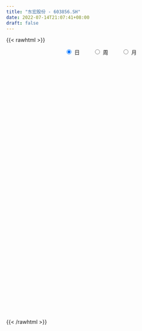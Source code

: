 ```yaml
---
title: "东宏股份 - 603856.SH"
date: 2022-07-14T21:07:41+08:00
draft: false
---
```

{{< rawhtml >}}
    <div style="text-align: center">
        <label style="padding: 1rem;"><input style="margin-right: .5rem" type="radio" name="period" value="D" checked onclick="period_change(this)">日</label>
        <label style="padding: 1rem;"><input style="margin-right: .5rem" type="radio" name="period" value="W" onclick="period_change(this)">周</label>
        <label style="padding: 1rem;"><input style="margin-right: .5rem" type="radio" name="period" value="M" onclick="period_change(this)">月</label>
    </div>
    <div id="chart" style="height: 700px;"></div> 
    <script type="text/javascript">
        const D_v = [65778.6,32126.2,32312.1,48464.0,74356.4,62807.8,54923.3,69186.3,72452.57,66601.0,65200.84,86693.67,126978.88,122685.97,74484.5,46705.36,31052.2,59830.3,108348.4,89900.68,77449.88,87231.74,41764.89,34530.52,41101.21,86670.46,113721.94,87586.92,57900.34,44963.7,46849.3,89758.18,75475.14,110685.1,114829.65,102113.35,40901.78,113559.47,202226.89,204351.17,294780.88,210543.48,179131.78,116493.34,94657.3,69211.27,53779.18,76158.88,53090.0,66572.1,70807.35,82360.26,64591.41,96311.8,61402.1,41289.57,38527.42,67666.5,41295.2,32490.0,30116.4,41490.72,35315.0,28954.7,38026.82,25458.0,22882.7,23094.3,29800.5,56089.7,54723.24,48177.4,26628.3,26606.45,22702.85,18780.98,22840.0,19261.8,21160.9,21823.3,22743.65,25584.3,33706.0,108060.12,93353.4,158393.86,134184.75,82666.22,54119.71,49642.82,44056.61,52428.8,32274.52,37287.14,33690.0,41875.4,26017.0,72432.1,65514.9,37015.9,32326.56,38990.0,28286.0,26459.35,29104.0,19949.4,25562.5,23760.5,21968.2,17003.7,14461.7,18929.3,15857.6,18348.0,14306.64,28598.16,18225.27,15483.01,14450.6,17088.9,18168.0,22914.0,37782.17,26699.0,33104.6,21209.0,55088.1,48302.4,31749.62,64094.51,85516.94,48922.85,38891.0,43239.56,31810.1,41618.22,43550.42,57373.87,44446.12,37876.3,36600.16,32198.42,33284.54,52801.12,33844.3,48262.0,32448.68,88900.24,200123.16,93617.1,96228.0,100767.77,84682.67,105475.51,104202.87,72707.9,110132.81,99703.27,103399.56,73681.26,91653.59,46043.25,45342.0,45970.16,41007.0,53583.2,72979.04,44106.77,53922.65,40568.71,56706.67,50306.88,26285.27,27339.4,20398.81,29987.6,53722.16,48445.25,39859.23,48573.34,55781.76,43218.32,41219.88,28584.29,30999.27,29081.42,32006.31,37671.3,44425.78,21367.51,31996.77,25175.58,29158.34,32434.5,48463.3,36595.83,22817.5,25807.8,23222.6,30890.85,30038.0,22890.86,35230.28,28143.56,24116.52,27524.18,99724.81,54183.43,42614.23,36605.78,20370.0,41516.35,23277.84,16256.14,19830.94,27063.51,24744.37,20028.75,43659.64,34974.78,15779.0,15605.37,17189.95,19957.04,39271.95,28472.94,16114.44,21383.51,20790.89,18932.0,18270.6,11973.63,13912.1,18485.49,30018.41,19568.03,18125.14,12767.9,17036.0,16009.3,12925.6,10168.5,9631.5,14689.9,10982.1,11137.2,12648.0,11073.3,13981.81,24667.51,10392.99,8884.98,16374.01,14909.3,14963.42,18350.93,22068.84,13717.04,12566.0,7918.22,60889.35,150346.35,141639.14,88033.35,58432.9,72521.42,48510.53,36266.11,26565.9,29222.69,30377.61,24359.5,20348.0,21305.4,23241.77,35216.79,30721.37,27157.3,34931.34,24112.0,28276.91,62598.04,33338.29,18532.03,13762.0,18934.4,16837.6,21914.1,14274.5,17608.7,17955.4,12925.8,19538.84,23124.45,23444.17,19106.97,24403.82,20077.46,20641.0,22403.6,15931.6,18613.6,10903.2,25914.48,23409.3,13744.51,51887.36,20941.29,20077.5,11351.77,17266.99,10601.97,33187.47,16891.07,16285.0,12810.29,22657.5,16868.95,25785.7,35092.5,28577.0,33422.66,44628.77,18368.98,18408.2,35199.2,18571.0,35392.01,72855.69,30626.5,16259.0,21505.2,20356.01,26009.5,64581.4,46961.17,15423.2,44777.5,22231.0,31783.0,36751.7,31054.17,34386.57,34088.49,31997.4,18546.5,18932.6,22194.3,13654.0,18274.0,13955.2,18311.5,19079.3,18881.26,14704.0,20194.4,11479.0,13974.0,60947.6,31969.3,39431.5,21288.58,18957.1,32402.75,28472.9,21677.4,14407.0,12739.7,15320.41,12906.2,15250.4,12892.3,11858.9,21772.2,20097.4,58136.3,220458.49,255759.8,245699.86,170604.71,88938.6,118932.0,117559.52,102887.02,75672.12,66191.55,51034.8,42886.8,87764.12,63085.1,44591.1,39400.88,56890.85,87726.47,57107.77,144377.49,60366.73,61833.23,32025.95,75888.24,43762.83,18450.0,36742.02,29144.2,64020.7,32930.7,22822.6,26965.9,18518.0,17991.4,22761.6,70708.69,30137.0,27705.2,32257.0,47358.2,34248.0,52249.97,54875.6,31522.3,27093.2,19645.91,28571.2,17382.0,97362.0,36758.0,30265.83,29433.2,13735.6,29961.3,36637.5,18870.0,16390.6,22450.0,33530.57,44841.8,49265.0,23976.0,171330.8,165725.1,99415.9,110553.2,43008.0,75403.5,85810.5,151381.3,164731.8,157869.0,164551.1,97462.98,119151.3,71197.7,65243.1,65005.54,64749.0,51342.5,30181.0,26958.0,38232.0,29337.3,30645.5,22152.6,43842.0,73848.6,53349.7,46363.7,41632.0,54535.0,36780.9,31775.8,21658.0,28608.0,28900.23,40348.6,27110.0,54345.77,59104.87,51622.07,67757.07,55172.0,47080.0,47361.5,35635.9,33265.0,26501.2,36548.9,42871.0,45347.0,34323.0,26533.0,24477.32,33358.0,44347.0,39159.5,19355.0,18885.0,20165.8,42807.8,49962.97,53791.0]
const D_histogram = [0.0,-0.0089344729,-0.0140457042,0.0020464731,0.0471728858,0.0952607444,0.0977944516,0.1116251131,0.1328333976,0.1304478869,0.1169310377,0.1338935922,0.214076212,0.1619904364,0.0561660253,-0.0453742361,-0.107532295,-0.0770469957,-0.015444184,0.0222632328,0.0384988149,-0.0566654246,-0.1035778305,-0.1379732737,-0.1349641967,-0.0738992827,0.01158674,0.0529885225,0.0670207424,0.0598190216,0.0280622851,0.073136804,0.0770460682,0.0292461492,0.0095490827,-0.0700185982,-0.1151346409,-0.0447703322,0.1039609003,0.3039881438,0.4152217423,0.4225422996,0.4182685514,0.324311826,0.2191730471,0.1286301752,0.063814324,0.0273104521,-0.0227818576,-0.0633970515,-0.0836732063,-0.0644205623,-0.0971974808,-0.1836201271,-0.2687236491,-0.3396303303,-0.3448170908,-0.2949905391,-0.2764400198,-0.2510316792,-0.2131503113,-0.1549111967,-0.10703381,-0.1081219418,-0.0757795747,-0.0744222963,-0.0719657462,-0.0994174243,-0.1145932205,-0.1573940785,-0.1147136333,-0.0440436228,0.0048275588,0.0189556233,0.0111617314,-0.0029693461,-0.0318120861,-0.0274480161,-0.0388128414,-0.0414830625,-0.0614435073,-0.0591458959,-0.0230995293,-0.1036686824,-0.1756509607,-0.2993423355,-0.2746935566,-0.2553751164,-0.2442955187,-0.2020278114,-0.164941641,-0.1205459844,-0.0812795481,-0.0522065798,-0.0232696238,-0.0003490409,0.0169616798,0.0591662574,0.1146265365,0.1433178242,0.1674400176,0.1672687606,0.1604330506,0.1315439246,0.0925994518,0.0638610258,0.0326696896,0.0244759163,0.0189449593,0.0140534133,0.018721503,0.0125014154,0.0035834632,-0.0174151349,-0.0180417551,-0.0364581236,-0.0388110076,-0.0359892236,-0.0402007801,-0.0319157031,-0.0365812057,-0.0337196922,-0.0613132572,-0.0815203408,-0.1009580441,-0.0982428019,-0.1147461302,-0.1121743227,-0.0968875634,-0.0448557242,0.0416217456,0.0863486624,0.1081092661,0.0904753645,0.0763095322,0.0553134404,0.067386922,0.1006776245,0.1197651862,0.1433549865,0.1541634653,0.1598719512,0.1508712288,0.1653260348,0.1703733963,0.1363244389,0.1098773364,0.1697411539,0.2399728211,0.2327021691,0.2609446456,0.2723565549,0.2771058171,0.2984965226,0.2149206505,0.1664479479,0.100657401,0.0406335048,0.0625828167,0.0797348984,0.0953520032,0.0783385347,0.0524351826,0.0030529107,-0.0399566287,-0.0325919744,-0.0169398941,-0.0038952571,-0.0020943314,-0.006154027,-0.0532271557,-0.1304148941,-0.172356558,-0.1806807055,-0.1811257575,-0.1615181299,-0.1012836543,-0.0536115172,-0.0232100143,0.0031220892,0.0478522662,0.0569877397,0.0253354136,0.0022666161,-0.0123035236,-0.0341567456,-0.0472260743,-0.0399571891,-0.0687321065,-0.0807810764,-0.0751490366,-0.06111155,-0.0743111069,-0.0890429395,-0.1541759135,-0.2088429719,-0.2287195755,-0.2354377595,-0.221532533,-0.1949249698,-0.1740698999,-0.1626223111,-0.1247535931,-0.098828844,-0.0923731133,-0.0650628841,-0.1255203707,-0.1552088072,-0.1719980263,-0.1692193028,-0.1501066923,-0.1558776475,-0.1312767986,-0.102669788,-0.0728174146,-0.0391161804,-0.0155290785,0.0017939537,0.0340620732,0.0126633443,0.0033925335,0.0073069389,0.0160728456,0.0350415424,0.0708180926,0.0831837732,0.0979070981,0.1131131777,0.1186324299,0.1168822742,0.1059339057,0.1023162951,0.0943154302,0.0965352139,0.1086537738,0.105033947,0.0953290278,0.0814633878,0.0610638403,0.0483481701,0.0448340464,0.0446165976,0.0412697363,0.0334900993,0.0328362247,0.0359699,0.0297441037,0.0255686652,0.0139044855,-0.0127227304,-0.0198620518,-0.0181962737,-0.0136101861,-0.0188902745,-0.0134418527,0.0035814261,0.0282354031,0.0346173917,0.0342388108,0.0314791743,0.1000521925,0.1622873152,0.1990486685,0.1938502579,0.1685647319,0.1750263184,0.1317256557,0.077073588,0.046075737,0.0301474801,0.0333652992,0.0240880658,0.0169832516,0.0020011558,-0.0145847357,-0.0012788519,0.0083700103,0.0100964227,0.0201453934,0.0220745505,0.0225919836,-0.035928115,-0.0753335261,-0.1069025906,-0.1220887801,-0.1163595013,-0.1007468267,-0.0910154304,-0.0852729987,-0.0706502666,-0.0631924119,-0.0534523453,-0.0375651811,-0.0153814647,0.0013246627,0.0162714679,0.0350385318,0.0423728665,0.0478039235,0.0369703205,0.0374858253,0.0226660873,0.0136377933,0.0188924854,0.016826541,0.014709349,0.0330591496,0.026823921,0.0182085288,0.0180840781,-0.0105764702,-0.0192202841,0.0068769389,0.0252856654,0.0263655646,0.0311454508,0.0385610374,0.0420465911,0.0530011515,0.0660275541,0.0559066559,0.0578458519,0.0620051698,0.0525185939,0.0265603412,0.0330596803,0.021196155,0.0143511533,0.0141686652,-0.0054731509,-0.0171242668,-0.0180117532,-0.0190851721,-0.0125172409,-0.0084955751,-0.0247684408,-0.0343449003,-0.02574218,-0.0208154618,-0.0120218483,0.0006764148,0.0170693609,0.0336034595,0.0480063427,0.0417018598,0.0335028482,0.0142590025,0.006299533,-0.01077681,-0.018607814,-0.0157238571,-0.0298518498,-0.0512812452,-0.0837048934,-0.0847529764,-0.0780127075,-0.0703954397,-0.0714018233,-0.0431363105,-0.0215196843,-0.0230235288,-0.019742228,-0.0123123522,-0.0032818307,0.0133059727,0.0267107039,0.0239550604,0.0105220875,0.0153276803,0.0153235847,0.0154610421,0.0181974839,0.0140816982,0.0205327928,0.0096094922,0.0311048077,0.1259667837,0.2041177385,0.2525544584,0.3149900077,0.2973313586,0.2412064144,0.2444123787,0.275146207,0.2800524303,0.2557495665,0.2138301042,0.1555590816,0.048257849,-0.0274619301,-0.1112639506,-0.1744253009,-0.1603141255,-0.1045261373,-0.0725272637,-0.0543983692,-0.0560000969,-0.0301900439,-0.0152864332,0.0469179907,0.0773277797,0.0758281041,0.0982681702,0.0647516308,-0.0022280147,-0.0739018922,-0.1401250864,-0.1978646421,-0.2180910922,-0.2151622068,-0.1903632014,-0.1865459191,-0.214161629,-0.218699846,-0.2284588278,-0.1740874276,-0.1617458845,-0.158157208,-0.1688167839,-0.1778906785,-0.1857277581,-0.1638757101,-0.1139762805,-0.1101182883,-0.1708073292,-0.2071175186,-0.2040740075,-0.1869077822,-0.1856143067,-0.12307671,-0.0589736539,-0.0417877381,-0.0133327668,-0.0067174339,0.0477808945,0.1082657329,0.1429200831,0.1209514032,0.194556501,0.1335868185,0.0013707571,-0.1392171687,-0.2263111304,-0.3264870013,-0.3005933404,-0.1899722486,-0.1375489217,-0.0136328835,0.0663038034,0.1188007883,0.1791561221,0.2121467085,0.2595960169,0.3104760227,0.3109918703,0.3200478891,0.3026200579,0.2720074091,0.2200756918,0.1614695812,0.1230823032,0.0780397639,0.0239892285,-0.0699428472,-0.1410305764,-0.1688630495,-0.1626346557,-0.1465005753,-0.1482822087,-0.1340582844,-0.1223678383,-0.0909012531,-0.0752851339,-0.0587636329,-0.0392159231,-0.0014760172,0.034204201,0.069835956,0.1046866425,0.1171987622,0.1122337687,0.1046152252,0.1005998385,0.0803169239,0.0615670464,0.0356861495,0.0429871197,0.0291236547,-0.005003021,-0.0264173694,-0.0297466182,-0.0495779258,-0.1002978218,-0.1330291284,-0.147361093,-0.1446062991,-0.1449965659,-0.1163746821,-0.0503820571,-0.0389774537]
const D_fast = [0.0,-0.0111680912,-0.0197907485,-0.0031869529,0.0537326813,0.1256357259,0.1526180461,0.1943549858,0.2487716197,0.2789980808,0.294713991,0.3451499435,0.4788516163,0.4672634499,0.3754805451,0.2625967246,0.173555592,0.1847791423,0.2425209081,0.285794133,0.3116544188,0.2023238232,0.1295169596,0.0606281981,0.0298962259,0.0724863192,0.1608690269,0.21551794,0.2463053455,0.2540583801,0.2293172149,0.2926759348,0.3158467161,0.2753583343,0.2580485385,0.160976208,0.0870765051,0.1462482307,0.3209696883,0.5969939678,0.8120330019,0.924989134,1.0252825237,1.0124037547,0.9620582377,0.9036729096,0.8548106394,0.8251343805,0.7693466064,0.7128821496,0.6716876932,0.6748351967,0.617758908,0.4854312299,0.3331467957,0.1773325319,0.0859414986,0.0620204156,0.0114609299,-0.0258886493,-0.0412948592,-0.0217835438,-0.0006646096,-0.0287832268,-0.0153857534,-0.0326340491,-0.0481689355,-0.1004749697,-0.144299071,-0.2264484486,-0.2124464118,-0.152787307,-0.1027092356,-0.0838422653,-0.0888457244,-0.1037191384,-0.1405149,-0.143012834,-0.1640808696,-0.1771218563,-0.212443178,-0.2249320405,-0.1946605563,-0.30114688,-0.4170418985,-0.6155688571,-0.6595934674,-0.7041188063,-0.7541130883,-0.7623523338,-0.7665015737,-0.7522424132,-0.733295864,-0.7172745406,-0.6941549905,-0.6713216679,-0.6497705271,-0.5927743852,-0.508657472,-0.4441367283,-0.3781545304,-0.3365085973,-0.3032360446,-0.2992391895,-0.3150337993,-0.3278069689,-0.3508308828,-0.352905677,-0.3537003941,-0.3550785868,-0.3457301213,-0.348824855,-0.3568469415,-0.3821993233,-0.3873363822,-0.4148672816,-0.4269229176,-0.4330984395,-0.447360191,-0.4470540397,-0.4608648438,-0.4664332534,-0.5093551326,-0.5499423015,-0.5946195158,-0.6164649741,-0.6616548349,-0.6871266081,-0.6960617397,-0.6552438315,-0.5583609253,-0.4920468429,-0.4432589227,-0.4382739832,-0.4333624325,-0.4405301642,-0.4116099521,-0.3531498434,-0.3041209852,-0.2446924383,-0.1953430931,-0.1496666194,-0.1209495346,-0.0651632199,-0.0175225093,-0.017490357,-0.0164681254,0.0858309806,0.2160558531,0.2669607434,0.3604393812,0.4399404293,0.5139661458,0.6099809819,0.5801352724,0.5732745568,0.5326483602,0.4827828402,0.5203778563,0.5574636625,0.5969187681,0.5994899333,0.5866953768,0.5380763326,0.485077636,0.4842942967,0.4957114035,0.5077822262,0.509059569,0.5034613668,0.4430814491,0.3332899872,0.2482591838,0.19476486,0.1490383685,0.1282664636,0.1631800257,0.1974492835,0.2220482828,0.2491609087,0.3058541522,0.3292365606,0.3039180879,0.2814159444,0.2637699239,0.2333775154,0.2085016682,0.2057812561,0.159823312,0.1275790731,0.1144238537,0.1131834527,0.0814061192,0.0444135517,-0.0592634007,-0.1661412021,-0.2431976995,-0.3087753234,-0.3502532301,-0.3723769094,-0.3950393145,-0.4242473035,-0.4175669837,-0.4163494456,-0.4329869933,-0.4219424851,-0.5137800644,-0.5822707027,-0.6420594284,-0.6815855305,-0.6999995931,-0.7447399601,-0.7529583109,-0.7500187473,-0.7383707275,-0.7144485384,-0.6947437061,-0.6769721856,-0.6361885477,-0.6544214405,-0.662844118,-0.6571029778,-0.6443188598,-0.6165897774,-0.563108704,-0.5299470801,-0.4907469807,-0.4472626067,-0.4120852469,-0.3846148341,-0.3690797262,-0.347118263,-0.3315402703,-0.3051866832,-0.2659046798,-0.2432660199,-0.2291386821,-0.2226384752,-0.2277720627,-0.2284006903,-0.2207063024,-0.2097696018,-0.202799029,-0.2022061412,-0.1946509596,-0.1825248093,-0.1813145797,-0.179097852,-0.1872859102,-0.2170938088,-0.2291986431,-0.2320819334,-0.2308983923,-0.2409010494,-0.2388130907,-0.2208944554,-0.1891816276,-0.174145291,-0.1659641693,-0.1608540122,-0.0672679459,0.0355390056,0.1220625261,0.1653266799,0.1821823369,0.232400503,0.2220312543,0.1866475835,0.1671686667,0.1587772799,0.1703364238,0.1670812069,0.1642222055,0.1497403987,0.1295083233,0.1424944941,0.1542358588,0.1584863769,0.1735716959,0.1810194907,0.1871849197,0.1196827923,0.0614439997,0.0031492876,-0.0425590969,-0.0659196934,-0.0754937255,-0.0885161868,-0.1040920048,-0.1071318394,-0.1154720877,-0.1190951074,-0.1125992384,-0.0942608882,-0.0772235952,-0.0582089229,-0.0306822262,-0.0127546748,0.0046273631,0.0030363402,0.0129233014,0.0037700851,-0.0018487605,0.0081290529,0.0102697437,0.011829889,0.0384444771,0.0389152286,0.0348519687,0.0392485375,0.0079438716,-0.0055050133,0.0223114445,0.0470415873,0.0547128777,0.0672791265,0.0843349725,0.098332174,0.1225370222,0.1520703133,0.1559260792,0.1723267381,0.1919873485,0.195630421,0.1763122537,0.1910765129,0.1845120263,0.1812548129,0.1846144912,0.1636043873,0.1476722047,0.14228178,0.1364370681,0.139875689,0.1417734611,0.1193084852,0.1011458006,0.1033129759,0.1030358286,0.1088239801,0.1216913469,0.1423516332,0.1672865967,0.1936910656,0.1978120476,0.197988748,0.182309653,0.1759250668,0.1561545213,0.1436715637,0.1426245564,0.1210336013,0.0867838945,0.0334340229,0.0111976959,-0.0015652121,-0.0115468043,-0.0304036437,-0.0129222085,0.0033144966,-0.0039452301,-0.0055994863,-0.0012476986,0.0069623653,0.0268766619,0.0469590691,0.0501921907,0.0393897397,0.0480272525,0.0518540531,0.055856771,0.0631425838,0.0625472226,0.0741315154,0.0656105879,0.0948821053,0.2212357772,0.3504161666,0.4619915011,0.6031745524,0.6598487429,0.6640254023,0.7283344613,0.8278548413,0.9027741722,0.9424087001,0.9539467638,0.9345655116,0.8393287413,0.7567434797,0.6451254715,0.538357796,0.5123904399,0.5420468939,0.5559139516,0.5604432538,0.5448415019,0.5631040438,0.5741860463,0.6481199679,0.6978617017,0.7153190521,0.7623261608,0.7449975291,0.6774608799,0.5873115294,0.4860570635,0.3788513474,0.3041021243,0.253240458,0.2304486629,0.1876294655,0.1064733483,0.0472601699,-0.0196135189,-0.0087639756,-0.0368589036,-0.0728095292,-0.125673301,-0.1792198652,-0.2334888843,-0.2526057639,-0.2312004044,-0.2548719842,-0.3582628575,-0.4463524265,-0.4943274173,-0.5238881375,-0.5689982387,-0.5372298195,-0.4878701769,-0.4811311956,-0.4560094161,-0.4510734416,-0.3846298896,-0.2970786179,-0.226694247,-0.2184250761,-0.0961808531,-0.123753831,-0.255627203,-0.431019421,-0.5746911653,-0.7564887865,-0.8057434608,-0.7426154311,-0.7245793346,-0.6040715172,-0.5075588795,-0.4253616975,-0.3202173333,-0.2341900697,-0.1218417571,0.0066572544,0.0849210695,0.1739890607,0.232216244,0.2696054474,0.272692653,0.2544539377,0.2468372356,0.2213046372,0.173251409,0.0618336215,-0.0445117518,-0.1145599873,-0.1489902574,-0.1694813208,-0.2083335065,-0.2276241532,-0.2465256668,-0.2377843948,-0.2409895591,-0.2391589662,-0.2294152372,-0.1920443357,-0.1478130672,-0.0947223232,-0.033699976,0.0081118342,0.0312052828,0.0497405456,0.0708751186,0.070671435,0.067313319,0.0503539595,0.0684017097,0.0618191583,0.0264417273,-0.0015769634,-0.0123428667,-0.0445686558,-0.1203630073,-0.1863515959,-0.2375238338,-0.2709206147,-0.3075600229,-0.3080318097,-0.254634699,-0.252974459]
const D_slow = [0.0,-0.0022336182,-0.0057450443,-0.005233426,0.0065597955,0.0303749815,0.0548235944,0.0827298727,0.1159382221,0.1485501938,0.1777829533,0.2112563513,0.2647754043,0.3052730134,0.3193145198,0.3079709607,0.281087887,0.261826138,0.257965092,0.2635309002,0.273155604,0.2589892478,0.2330947902,0.1986014717,0.1648604226,0.1463856019,0.1492822869,0.1625294175,0.1792846031,0.1942393585,0.2012549298,0.2195391308,0.2388006478,0.2461121851,0.2484994558,0.2309948062,0.202211146,0.191018563,0.217008788,0.293005824,0.3968112596,0.5024468344,0.6070139723,0.6880919288,0.7428851906,0.7750427344,0.7909963154,0.7978239284,0.792128464,0.7762792011,0.7553608996,0.739255759,0.7149563888,0.669051357,0.6018704447,0.5169628622,0.4307585895,0.3570109547,0.2879009497,0.2251430299,0.1718554521,0.1331276529,0.1063692004,0.079338715,0.0603938213,0.0417882472,0.0237968107,-0.0010575454,-0.0297058505,-0.0690543701,-0.0977327785,-0.1087436842,-0.1075367945,-0.1027978886,-0.1000074558,-0.1007497923,-0.1087028138,-0.1155648179,-0.1252680282,-0.1356387938,-0.1509996707,-0.1657861446,-0.171561027,-0.1974781976,-0.2413909377,-0.3162265216,-0.3848999108,-0.4487436899,-0.5098175696,-0.5603245224,-0.6015599327,-0.6316964288,-0.6520163158,-0.6650679608,-0.6708853667,-0.670972627,-0.666732207,-0.6519406426,-0.6232840085,-0.5874545525,-0.5455945481,-0.5037773579,-0.4636690953,-0.4307831141,-0.4076332511,-0.3916679947,-0.3835005723,-0.3773815932,-0.3726453534,-0.3691320001,-0.3644516243,-0.3613262705,-0.3604304047,-0.3647841884,-0.3692946272,-0.3784091581,-0.38811191,-0.3971092159,-0.4071594109,-0.4151383367,-0.4242836381,-0.4327135612,-0.4480418755,-0.4684219607,-0.4936614717,-0.5182221722,-0.5469087047,-0.5749522854,-0.5991741762,-0.6103881073,-0.5999826709,-0.5783955053,-0.5513681888,-0.5287493477,-0.5096719646,-0.4958436045,-0.478996874,-0.4538274679,-0.4238861714,-0.3880474248,-0.3495065584,-0.3095385706,-0.2718207634,-0.2304892547,-0.1878959056,-0.1538147959,-0.1263454618,-0.0839101733,-0.023916968,0.0342585742,0.0994947356,0.1675838744,0.2368603286,0.3114844593,0.3652146219,0.4068266089,0.4319909592,0.4421493354,0.4577950395,0.4777287641,0.5015667649,0.5211513986,0.5342601942,0.5350234219,0.5250342647,0.5168862711,0.5126512976,0.5116774833,0.5111539005,0.5096153937,0.4963086048,0.4637048813,0.4206157418,0.3754455654,0.330164126,0.2897845936,0.26446368,0.2510608007,0.2452582971,0.2460388194,0.258001886,0.2722488209,0.2785826743,0.2791493283,0.2760734474,0.267534261,0.2557277425,0.2457384452,0.2285554185,0.2083601495,0.1895728903,0.1742950028,0.1557172261,0.1334564912,0.0949125128,0.0427017698,-0.014478124,-0.0733375639,-0.1287206971,-0.1774519396,-0.2209694146,-0.2616249924,-0.2928133906,-0.3175206016,-0.3406138799,-0.356879601,-0.3882596937,-0.4270618955,-0.470061402,-0.5123662277,-0.5498929008,-0.5888623127,-0.6216815123,-0.6473489593,-0.665553313,-0.6753323581,-0.6792146277,-0.6787661392,-0.6702506209,-0.6670847849,-0.6662366515,-0.6644099168,-0.6603917054,-0.6516313198,-0.6339267966,-0.6131308533,-0.5886540788,-0.5603757844,-0.5307176769,-0.5014971083,-0.4750136319,-0.4494345581,-0.4258557005,-0.4017218971,-0.3745584536,-0.3482999669,-0.3244677099,-0.304101863,-0.2888359029,-0.2767488604,-0.2655403488,-0.2543861994,-0.2440687653,-0.2356962405,-0.2274871843,-0.2184947093,-0.2110586834,-0.2046665171,-0.2011903957,-0.2043710783,-0.2093365913,-0.2138856597,-0.2172882062,-0.2220107749,-0.225371238,-0.2244758815,-0.2174170307,-0.2087626828,-0.2002029801,-0.1923331865,-0.1673201384,-0.1267483096,-0.0769861425,-0.028523578,0.013617605,0.0573741846,0.0903055985,0.1095739955,0.1210929298,0.1286297998,0.1369711246,0.142993141,0.1472389539,0.1477392429,0.144093059,0.143773346,0.1458658486,0.1483899542,0.1534263026,0.1589449402,0.1645929361,0.1556109073,0.1367775258,0.1100518782,0.0795296832,0.0504398078,0.0252531012,0.0024992436,-0.0188190061,-0.0364815728,-0.0522796757,-0.0656427621,-0.0750340573,-0.0788794235,-0.0785482579,-0.0744803909,-0.0657207579,-0.0551275413,-0.0431765604,-0.0339339803,-0.024562524,-0.0188960021,-0.0154865538,-0.0107634325,-0.0065567972,-0.00287946,0.0053853274,0.0120913077,0.0166434399,0.0211644594,0.0185203418,0.0137152708,0.0154345056,0.0217559219,0.0283473131,0.0361336758,0.0457739351,0.0562855829,0.0695358708,0.0860427593,0.1000194232,0.1144808862,0.1299821787,0.1431118271,0.1497519124,0.1580168325,0.1633158713,0.1669036596,0.1704458259,0.1690775382,0.1647964715,0.1602935332,0.1555222402,0.1523929299,0.1502690362,0.144076926,0.1354907009,0.1290551559,0.1238512904,0.1208458284,0.1210149321,0.1252822723,0.1336831372,0.1456847229,0.1561101878,0.1644858999,0.1680506505,0.1696255337,0.1669313312,0.1622793777,0.1583484135,0.150885451,0.1380651397,0.1171389164,0.0959506723,0.0764474954,0.0588486355,0.0409981797,0.030214102,0.0248341809,0.0190782987,0.0141427417,0.0110646537,0.010244196,0.0135706892,0.0202483652,0.0262371303,0.0288676521,0.0326995722,0.0365304684,0.0403957289,0.0449450999,0.0484655244,0.0535987226,0.0560010957,0.0637772976,0.0952689935,0.1462984282,0.2094370427,0.2881845447,0.3625173843,0.4228189879,0.4839220826,0.5527086343,0.6227217419,0.6866591335,0.7401166596,0.77900643,0.7910708923,0.7842054097,0.7563894221,0.7127830969,0.6727045655,0.6465730312,0.6284412153,0.614841623,0.6008415987,0.5932940878,0.5894724795,0.6012019771,0.6205339221,0.6394909481,0.6640579906,0.6802458983,0.6796888946,0.6612134216,0.62618215,0.5767159895,0.5221932164,0.4684026647,0.4208118644,0.3741753846,0.3206349773,0.2659600159,0.2088453089,0.165323452,0.1248869809,0.0853476789,0.0431434829,-0.0013291867,-0.0477611263,-0.0887300538,-0.1172241239,-0.144753696,-0.1874555283,-0.2392349079,-0.2902534098,-0.3369803553,-0.383383932,-0.4141531095,-0.428896523,-0.4393434575,-0.4426766492,-0.4443560077,-0.4324107841,-0.4053443508,-0.3696143301,-0.3393764793,-0.290737354,-0.2573406494,-0.2569979601,-0.2918022523,-0.3483800349,-0.4300017852,-0.5051501203,-0.5526431825,-0.5870304129,-0.5904386338,-0.5738626829,-0.5441624858,-0.4993734553,-0.4463367782,-0.381437774,-0.3038187683,-0.2260708007,-0.1460588285,-0.070403814,-0.0024019617,0.0526169613,0.0929843566,0.1237549324,0.1432648733,0.1492621804,0.1317764687,0.0965188246,0.0543030622,0.0136443983,-0.0229807456,-0.0600512977,-0.0935658688,-0.1241578284,-0.1468831417,-0.1657044252,-0.1803953334,-0.1901993142,-0.1905683185,-0.1820172682,-0.1645582792,-0.1383866186,-0.109086928,-0.0810284859,-0.0548746796,-0.0297247199,-0.0096454889,0.0057462726,0.01466781,0.02541459,0.0326955036,0.0314447484,0.024840406,0.0174037515,0.00500927,-0.0200651854,-0.0533224675,-0.0901627408,-0.1263143156,-0.162563457,-0.1916571276,-0.2042526419,-0.2139970053]
const D_data = [['2020-06-23', 14.64, 14.25, 14.11, 14.66],['2020-06-24', 14.24, 14.11, 14.05, 14.37],['2020-06-29', 14.11, 14.11, 13.94, 14.35],['2020-06-30', 14.28, 14.4, 14.18, 14.57],['2020-07-01', 14.45, 14.95, 14.28, 15.02],['2020-07-02', 15.1, 15.3, 14.86, 15.42],['2020-07-03', 15.25, 14.95, 14.91, 15.37],['2020-07-06', 14.81, 15.23, 14.8, 15.34],['2020-07-07', 15.19, 15.53, 15.05, 15.65],['2020-07-08', 15.53, 15.41, 15.17, 15.62],['2020-07-09', 15.4, 15.35, 15.23, 15.52],['2020-07-10', 15.37, 15.87, 15.33, 16.07],['2020-07-13', 16.96, 17.1, 16.28, 17.41],['2020-07-14', 16.8, 15.71, 15.4, 16.89],['2020-07-15', 15.73, 14.74, 14.61, 15.9],['2020-07-16', 14.65, 14.28, 14.2, 14.79],['2020-07-17', 14.02, 14.31, 14.02, 14.47],['2020-07-20', 14.42, 15.35, 14.42, 15.35],['2020-07-21', 15.46, 15.99, 15.1, 16.19],['2020-07-22', 16.25, 16.0, 15.75, 16.5],['2020-07-23', 15.8, 15.94, 15.64, 16.13],['2020-07-24', 15.91, 14.36, 14.35, 16.0],['2020-07-27', 14.3, 14.55, 14.07, 14.6],['2020-07-28', 14.77, 14.42, 14.37, 14.77],['2020-07-29', 14.5, 14.72, 14.2, 14.75],['2020-07-30', 14.65, 15.56, 14.63, 15.89],['2020-07-31', 15.8, 16.26, 15.45, 16.32],['2020-08-03', 16.24, 16.1, 16.03, 16.5],['2020-08-04', 16.3, 15.98, 15.73, 16.39],['2020-08-05', 15.88, 15.81, 15.61, 16.08],['2020-08-06', 15.86, 15.46, 15.29, 15.9],['2020-08-07', 15.44, 16.53, 15.13, 16.53],['2020-08-10', 16.6, 16.24, 16.08, 16.98],['2020-08-11', 16.47, 15.55, 15.42, 16.94],['2020-08-12', 15.25, 15.77, 15.25, 16.8],['2020-08-13', 15.5, 14.76, 14.74, 15.65],['2020-08-14', 14.84, 14.81, 14.41, 14.84],['2020-08-17', 14.86, 16.29, 14.8, 16.29],['2020-08-18', 17.5, 17.92, 17.43, 17.92],['2020-08-19', 18.67, 19.71, 18.65, 19.71],['2020-08-20', 20.55, 19.78, 18.92, 21.29],['2020-08-21', 19.05, 19.2, 18.65, 20.26],['2020-08-24', 18.8, 19.48, 17.92, 19.53],['2020-08-25', 19.44, 18.48, 18.45, 19.45],['2020-08-26', 18.81, 18.12, 17.92, 18.94],['2020-08-27', 18.08, 18.02, 17.68, 18.3],['2020-08-28', 17.86, 18.11, 17.69, 18.25],['2020-08-31', 18.15, 18.34, 18.15, 18.88],['2020-09-01', 18.18, 18.05, 17.89, 18.44],['2020-09-02', 18.25, 18.0, 17.91, 18.89],['2020-09-03', 17.99, 18.14, 17.77, 18.67],['2020-09-04', 17.91, 18.68, 17.6, 18.86],['2020-09-07', 18.68, 18.03, 17.95, 18.69],['2020-09-08', 17.98, 17.02, 17.0, 18.03],['2020-09-09', 16.68, 16.48, 16.26, 16.98],['2020-09-10', 16.59, 16.07, 15.92, 16.8],['2020-09-11', 16.05, 16.48, 15.92, 16.48],['2020-09-14', 16.48, 17.09, 16.39, 17.44],['2020-09-15', 17.2, 16.7, 16.62, 17.2],['2020-09-16', 16.78, 16.73, 16.5, 17.16],['2020-09-17', 16.71, 16.9, 16.55, 17.04],['2020-09-18', 16.86, 17.29, 16.66, 17.3],['2020-09-21', 17.61, 17.36, 17.17, 17.8],['2020-09-22', 17.2, 16.8, 16.71, 17.44],['2020-09-23', 16.84, 17.24, 16.73, 17.49],['2020-09-24', 17.04, 16.89, 16.8, 17.2],['2020-09-25', 17.0, 16.86, 16.6, 17.02],['2020-09-28', 16.81, 16.35, 16.3, 16.86],['2020-09-29', 16.5, 16.3, 16.28, 16.87],['2020-09-30', 16.49, 15.68, 15.52, 16.49],['2020-10-09', 15.92, 16.63, 15.81, 16.68],['2020-10-12', 16.73, 17.21, 16.46, 17.29],['2020-10-13', 17.27, 17.23, 17.06, 17.32],['2020-10-14', 17.23, 16.96, 16.81, 17.23],['2020-10-15', 17.01, 16.7, 16.61, 17.13],['2020-10-16', 16.8, 16.55, 16.36, 16.8],['2020-10-19', 16.53, 16.22, 16.14, 16.76],['2020-10-20', 16.36, 16.53, 15.96, 16.53],['2020-10-21', 16.45, 16.27, 16.02, 16.58],['2020-10-22', 16.1, 16.29, 15.88, 16.54],['2020-10-23', 16.33, 15.95, 15.93, 16.45],['2020-10-26', 15.81, 16.11, 15.73, 16.14],['2020-10-27', 16.0, 16.58, 16.0, 16.58],['2020-10-28', 16.3, 14.92, 14.92, 16.3],['2020-10-29', 14.32, 14.47, 14.0, 14.86],['2020-10-30', 14.47, 13.06, 13.02, 14.72],['2020-11-02', 13.12, 14.37, 13.09, 14.37],['2020-11-03', 14.62, 14.15, 14.0, 14.76],['2020-11-04', 14.28, 13.86, 13.63, 14.28],['2020-11-05', 13.93, 14.14, 13.89, 14.29],['2020-11-06', 14.15, 14.06, 13.85, 14.35],['2020-11-09', 14.05, 14.17, 14.05, 14.28],['2020-11-10', 14.3, 14.16, 14.01, 14.3],['2020-11-11', 14.09, 14.07, 14.05, 14.36],['2020-11-12', 14.08, 14.1, 13.86, 14.2],['2020-11-13', 14.0, 14.06, 13.5, 14.28],['2020-11-16', 14.2, 14.01, 13.93, 14.25],['2020-11-17', 14.03, 14.42, 14.0, 14.6],['2020-11-18', 14.45, 14.83, 14.33, 14.94],['2020-11-19', 14.83, 14.74, 14.6, 14.92],['2020-11-20', 14.8, 14.87, 14.66, 14.99],['2020-11-23', 14.82, 14.69, 14.45, 14.82],['2020-11-24', 14.64, 14.65, 14.55, 14.86],['2020-11-25', 14.72, 14.33, 14.31, 14.73],['2020-11-26', 14.31, 14.05, 13.89, 14.31],['2020-11-27', 14.12, 14.0, 13.81, 14.16],['2020-11-30', 14.06, 13.79, 13.71, 14.06],['2020-12-01', 13.76, 13.94, 13.76, 14.04],['2020-12-02', 13.82, 13.9, 13.73, 13.94],['2020-12-03', 13.95, 13.84, 13.7, 13.95],['2020-12-04', 13.85, 13.92, 13.74, 13.96],['2020-12-07', 13.98, 13.74, 13.69, 13.98],['2020-12-08', 13.73, 13.62, 13.51, 13.76],['2020-12-09', 13.66, 13.33, 13.31, 13.66],['2020-12-10', 13.4, 13.46, 13.31, 13.56],['2020-12-11', 13.37, 13.11, 12.93, 13.43],['2020-12-14', 13.0, 13.17, 12.83, 13.21],['2020-12-15', 13.11, 13.15, 13.08, 13.27],['2020-12-16', 13.24, 12.97, 12.94, 13.27],['2020-12-17', 13.02, 13.05, 12.71, 13.07],['2020-12-18', 13.05, 12.81, 12.78, 13.15],['2020-12-21', 12.91, 12.81, 12.6, 12.92],['2020-12-22', 12.7, 12.26, 12.2, 12.79],['2020-12-23', 12.28, 12.1, 12.05, 12.33],['2020-12-24', 12.24, 11.86, 11.73, 12.26],['2020-12-25', 11.85, 11.94, 11.73, 12.02],['2020-12-28', 12.05, 11.5, 11.45, 12.4],['2020-12-29', 11.47, 11.53, 11.46, 11.85],['2020-12-30', 11.51, 11.57, 11.35, 11.6],['2020-12-31', 11.59, 12.07, 11.52, 12.35],['2021-01-04', 12.57, 12.79, 12.33, 12.88],['2021-01-05', 12.65, 12.59, 12.48, 12.75],['2021-01-06', 12.61, 12.48, 12.36, 12.78],['2021-01-07', 12.36, 12.0, 11.93, 12.46],['2021-01-08', 11.99, 11.95, 11.66, 12.12],['2021-01-11', 11.95, 11.75, 11.59, 12.2],['2021-01-12', 11.7, 12.12, 11.66, 12.35],['2021-01-13', 12.16, 12.51, 11.96, 12.6],['2021-01-14', 12.41, 12.5, 12.33, 12.69],['2021-01-15', 12.56, 12.72, 12.5, 12.95],['2021-01-18', 12.76, 12.72, 12.61, 12.92],['2021-01-19', 12.74, 12.78, 12.6, 12.99],['2021-01-20', 12.83, 12.67, 12.53, 12.83],['2021-01-21', 12.81, 13.07, 12.73, 13.26],['2021-01-22', 13.27, 13.11, 12.84, 13.33],['2021-01-25', 13.15, 12.64, 12.56, 13.17],['2021-01-26', 12.62, 12.65, 12.51, 12.97],['2021-01-27', 13.36, 13.92, 13.3, 13.92],['2021-01-28', 13.98, 14.56, 13.9, 14.86],['2021-01-29', 14.27, 13.95, 13.83, 14.4],['2021-02-01', 13.8, 14.66, 13.5, 14.81],['2021-02-02', 14.64, 14.79, 14.58, 15.5],['2021-02-03', 14.79, 15.0, 14.78, 15.44],['2021-02-04', 14.83, 15.55, 14.73, 15.77],['2021-02-05', 15.4, 14.32, 14.32, 15.49],['2021-02-08', 14.26, 14.61, 14.25, 14.83],['2021-02-09', 14.0, 14.25, 13.33, 14.33],['2021-02-10', 14.2, 14.1, 13.62, 14.59],['2021-02-18', 14.28, 15.13, 14.1, 15.48],['2021-02-19', 15.13, 15.3, 14.91, 15.36],['2021-02-22', 15.25, 15.51, 15.08, 16.15],['2021-02-23', 15.54, 15.24, 15.11, 15.58],['2021-02-24', 15.24, 15.14, 14.96, 15.58],['2021-02-25', 15.23, 14.74, 14.57, 15.27],['2021-02-26', 14.55, 14.63, 14.5, 15.03],['2021-03-01', 15.0, 15.21, 14.82, 15.32],['2021-03-02', 15.23, 15.43, 15.11, 15.73],['2021-03-03', 15.41, 15.54, 15.18, 15.6],['2021-03-04', 15.4, 15.51, 15.34, 15.86],['2021-03-05', 15.3, 15.5, 15.25, 15.67],['2021-03-08', 15.53, 14.87, 14.81, 15.67],['2021-03-09', 14.74, 14.15, 14.14, 14.87],['2021-03-10', 14.31, 14.21, 14.11, 14.45],['2021-03-11', 14.23, 14.41, 13.92, 14.48],['2021-03-12', 14.49, 14.39, 14.27, 14.59],['2021-03-15', 14.41, 14.6, 14.34, 14.77],['2021-03-16', 14.55, 15.26, 14.51, 15.35],['2021-03-17', 15.02, 15.37, 15.01, 15.4],['2021-03-18', 15.3, 15.37, 15.17, 15.47],['2021-03-19', 15.25, 15.5, 15.16, 15.77],['2021-03-22', 15.48, 15.98, 15.33, 16.04],['2021-03-23', 16.08, 15.76, 15.62, 16.15],['2021-03-24', 15.54, 15.26, 15.2, 15.74],['2021-03-25', 15.31, 15.27, 15.03, 15.47],['2021-03-26', 15.29, 15.31, 15.15, 15.44],['2021-03-29', 15.32, 15.14, 15.01, 15.35],['2021-03-30', 15.03, 15.16, 14.71, 15.38],['2021-03-31', 15.11, 15.4, 14.86, 15.44],['2021-04-01', 15.39, 14.88, 14.87, 15.49],['2021-04-02', 14.9, 14.95, 14.76, 15.04],['2021-04-06', 14.87, 15.12, 14.75, 15.34],['2021-04-07', 15.05, 15.25, 15.05, 15.35],['2021-04-08', 15.16, 14.88, 14.86, 15.3],['2021-04-09', 14.9, 14.74, 14.63, 14.95],['2021-04-12', 14.73, 13.81, 13.74, 14.73],['2021-04-13', 13.65, 13.48, 13.42, 13.92],['2021-04-14', 13.47, 13.54, 13.45, 13.69],['2021-04-15', 13.52, 13.44, 13.22, 13.59],['2021-04-16', 13.45, 13.52, 13.36, 13.62],['2021-04-19', 13.52, 13.6, 13.33, 13.63],['2021-04-20', 13.6, 13.48, 13.47, 13.75],['2021-04-21', 13.45, 13.28, 13.26, 13.47],['2021-04-22', 13.3, 13.59, 13.3, 13.66],['2021-04-23', 13.58, 13.48, 13.2, 13.58],['2021-04-26', 13.42, 13.2, 13.15, 13.42],['2021-04-27', 13.16, 13.44, 12.97, 13.44],['2021-04-28', 13.0, 12.12, 12.1, 13.25],['2021-04-29', 12.11, 12.09, 11.9, 12.48],['2021-04-30', 12.01, 11.93, 11.78, 12.08],['2021-05-06', 11.94, 11.93, 11.85, 12.22],['2021-05-07', 11.97, 11.99, 11.91, 12.1],['2021-05-10', 11.99, 11.51, 11.41, 12.03],['2021-05-11', 11.58, 11.74, 11.47, 11.79],['2021-05-12', 11.7, 11.75, 11.6, 11.79],['2021-05-13', 11.82, 11.76, 11.71, 11.9],['2021-05-14', 11.8, 11.84, 11.71, 11.95],['2021-05-17', 11.89, 11.75, 11.7, 11.93],['2021-05-18', 11.73, 11.68, 11.62, 11.76],['2021-05-19', 11.68, 11.92, 11.51, 12.03],['2021-05-20', 11.59, 11.2, 11.16, 11.59],['2021-05-21', 11.2, 11.18, 11.15, 11.28],['2021-05-24', 11.2, 11.24, 11.0, 11.41],['2021-05-25', 11.28, 11.25, 11.18, 11.3],['2021-05-26', 11.26, 11.38, 11.22, 11.42],['2021-05-27', 11.37, 11.69, 11.34, 11.77],['2021-05-28', 11.69, 11.5, 11.47, 11.79],['2021-05-31', 11.49, 11.59, 11.43, 11.6],['2021-06-01', 11.57, 11.68, 11.47, 11.71],['2021-06-02', 11.7, 11.63, 11.54, 11.76],['2021-06-03', 11.64, 11.57, 11.57, 11.69],['2021-06-04', 11.56, 11.44, 11.4, 11.59],['2021-06-07', 11.44, 11.51, 11.44, 11.53],['2021-06-08', 11.51, 11.44, 11.32, 11.51],['2021-06-09', 11.39, 11.57, 11.32, 11.61],['2021-06-10', 11.57, 11.76, 11.55, 11.78],['2021-06-11', 11.68, 11.62, 11.61, 11.81],['2021-06-15', 11.7, 11.54, 11.48, 11.76],['2021-06-16', 11.55, 11.45, 11.42, 11.59],['2021-06-17', 11.45, 11.29, 11.24, 11.55],['2021-06-18', 11.27, 11.3, 11.11, 11.31],['2021-06-21', 11.28, 11.37, 11.15, 11.37],['2021-06-22', 11.36, 11.4, 11.36, 11.45],['2021-06-23', 11.38, 11.35, 11.34, 11.41],['2021-06-24', 11.33, 11.26, 11.25, 11.35],['2021-06-25', 11.23, 11.32, 11.22, 11.35],['2021-06-28', 11.32, 11.37, 11.32, 11.42],['2021-06-29', 11.37, 11.24, 11.23, 11.4],['2021-06-30', 11.25, 11.23, 11.19, 11.3],['2021-07-01', 11.23, 11.08, 11.07, 11.23],['2021-07-02', 11.05, 10.76, 10.72, 11.08],['2021-07-05', 10.73, 10.87, 10.73, 10.87],['2021-07-06', 10.84, 10.92, 10.82, 10.93],['2021-07-07', 10.94, 10.93, 10.91, 11.1],['2021-07-08', 10.92, 10.76, 10.76, 10.98],['2021-07-09', 10.73, 10.85, 10.73, 10.87],['2021-07-12', 10.89, 11.02, 10.85, 11.02],['2021-07-13', 10.98, 11.21, 10.94, 11.22],['2021-07-14', 11.21, 11.06, 11.06, 11.22],['2021-07-15', 11.06, 10.99, 10.84, 11.06],['2021-07-16', 10.95, 10.95, 10.9, 11.04],['2021-07-19', 11.35, 12.05, 11.25, 12.05],['2021-07-20', 12.16, 12.41, 11.81, 12.68],['2021-07-21', 12.91, 12.49, 12.41, 13.58],['2021-07-22', 12.49, 12.2, 12.07, 12.6],['2021-07-23', 12.09, 12.01, 12.01, 12.26],['2021-07-26', 12.02, 12.5, 11.84, 12.57],['2021-07-27', 12.4, 11.91, 11.91, 12.4],['2021-07-28', 11.79, 11.6, 11.41, 11.86],['2021-07-29', 11.69, 11.73, 11.62, 11.81],['2021-07-30', 11.68, 11.84, 11.48, 11.85],['2021-08-02', 11.91, 12.09, 11.88, 12.15],['2021-08-03', 12.09, 11.96, 11.9, 12.15],['2021-08-04', 11.95, 11.98, 11.85, 12.01],['2021-08-05', 12.05, 11.85, 11.79, 12.05],['2021-08-06', 11.85, 11.76, 11.55, 11.86],['2021-08-09', 11.68, 12.14, 11.67, 12.14],['2021-08-10', 12.15, 12.18, 12.04, 12.24],['2021-08-11', 12.16, 12.14, 12.08, 12.23],['2021-08-12', 12.15, 12.31, 12.06, 12.35],['2021-08-13', 12.28, 12.28, 12.14, 12.35],['2021-08-16', 12.28, 12.31, 12.11, 12.47],['2021-08-17', 12.0, 11.43, 11.36, 12.06],['2021-08-18', 11.43, 11.38, 11.3, 11.57],['2021-08-19', 11.36, 11.23, 11.2, 11.38],['2021-08-20', 11.11, 11.23, 11.1, 11.42],['2021-08-23', 11.22, 11.38, 11.17, 11.43],['2021-08-24', 11.38, 11.48, 11.34, 11.5],['2021-08-25', 11.48, 11.4, 11.28, 11.53],['2021-08-26', 11.4, 11.32, 11.32, 11.43],['2021-08-27', 11.31, 11.42, 11.17, 11.43],['2021-08-30', 11.38, 11.33, 11.27, 11.58],['2021-08-31', 11.32, 11.35, 11.23, 11.41],['2021-09-01', 11.34, 11.45, 11.29, 11.54],['2021-09-02', 11.48, 11.6, 11.37, 11.62],['2021-09-03', 11.59, 11.62, 11.54, 11.71],['2021-09-06', 11.66, 11.68, 11.45, 11.71],['2021-09-07', 11.63, 11.83, 11.63, 11.88],['2021-09-08', 11.81, 11.78, 11.72, 11.86],['2021-09-09', 11.76, 11.82, 11.67, 11.87],['2021-09-10', 11.77, 11.63, 11.61, 11.86],['2021-09-13', 11.63, 11.77, 11.58, 11.77],['2021-09-14', 11.8, 11.56, 11.53, 11.87],['2021-09-15', 11.66, 11.58, 11.52, 11.67],['2021-09-16', 11.65, 11.76, 11.58, 11.83],['2021-09-17', 11.73, 11.69, 11.45, 11.82],['2021-09-22', 11.56, 11.69, 11.49, 11.73],['2021-09-23', 11.72, 12.01, 11.7, 12.25],['2021-09-24', 12.01, 11.76, 11.75, 12.03],['2021-09-27', 11.76, 11.71, 11.52, 11.93],['2021-09-28', 11.77, 11.81, 11.65, 11.87],['2021-09-29', 11.74, 11.38, 11.33, 11.8],['2021-09-30', 11.38, 11.52, 11.36, 11.58],['2021-10-08', 11.5, 12.0, 11.5, 12.08],['2021-10-11', 12.0, 12.04, 11.9, 12.09],['2021-10-12', 11.98, 11.9, 11.75, 12.02],['2021-10-13', 11.82, 11.99, 11.81, 12.06],['2021-10-14', 12.05, 12.09, 11.92, 12.14],['2021-10-15', 12.08, 12.11, 11.92, 12.21],['2021-10-18', 12.11, 12.29, 12.04, 12.38],['2021-10-19', 12.29, 12.44, 12.16, 12.51],['2021-10-20', 12.37, 12.22, 12.14, 12.38],['2021-10-21', 12.18, 12.41, 12.16, 12.42],['2021-10-22', 12.5, 12.52, 12.31, 12.8],['2021-10-25', 12.47, 12.4, 12.22, 12.53],['2021-10-26', 12.29, 12.15, 12.1, 12.38],['2021-10-27', 12.15, 12.55, 12.06, 12.55],['2021-10-28', 12.58, 12.35, 12.33, 12.64],['2021-10-29', 12.34, 12.4, 11.89, 12.75],['2021-11-01', 11.93, 12.5, 11.73, 13.02],['2021-11-02', 12.53, 12.23, 12.2, 12.67],['2021-11-03', 12.26, 12.26, 12.14, 12.57],['2021-11-04', 12.26, 12.37, 12.16, 12.5],['2021-11-05', 12.36, 12.37, 12.17, 12.46],['2021-11-08', 12.38, 12.49, 12.26, 12.53],['2021-11-09', 12.46, 12.5, 12.41, 12.89],['2021-11-10', 12.5, 12.22, 11.99, 12.5],['2021-11-11', 12.29, 12.23, 12.15, 12.32],['2021-11-12', 12.21, 12.45, 12.09, 12.66],['2021-11-15', 12.38, 12.44, 12.31, 12.48],['2021-11-16', 12.41, 12.53, 12.29, 12.75],['2021-11-17', 12.66, 12.65, 12.53, 12.95],['2021-11-18', 12.65, 12.8, 12.51, 12.8],['2021-11-19', 12.8, 12.93, 12.66, 12.97],['2021-11-22', 12.91, 13.04, 12.85, 13.2],['2021-11-23', 13.17, 12.86, 12.82, 13.18],['2021-11-24', 12.81, 12.85, 12.73, 12.97],['2021-11-25', 12.86, 12.68, 12.6, 12.91],['2021-11-26', 12.66, 12.78, 12.53, 12.86],['2021-11-29', 12.52, 12.62, 12.5, 12.69],['2021-11-30', 12.63, 12.68, 12.62, 12.9],['2021-12-01', 12.7, 12.81, 12.66, 12.83],['2021-12-02', 12.75, 12.57, 12.56, 12.85],['2021-12-03', 12.58, 12.37, 12.33, 12.7],['2021-12-06', 12.38, 12.05, 12.0, 12.4],['2021-12-07', 12.1, 12.3, 12.06, 12.3],['2021-12-08', 12.4, 12.36, 12.24, 12.55],['2021-12-09', 12.3, 12.36, 12.21, 12.44],['2021-12-10', 12.36, 12.22, 12.16, 12.36],['2021-12-13', 12.28, 12.62, 12.28, 13.31],['2021-12-14', 12.55, 12.65, 12.38, 12.78],['2021-12-15', 12.55, 12.4, 12.39, 12.78],['2021-12-16', 12.45, 12.45, 12.27, 12.49],['2021-12-17', 12.4, 12.52, 12.3, 12.56],['2021-12-20', 12.5, 12.58, 12.38, 12.76],['2021-12-21', 12.59, 12.75, 12.5, 12.77],['2021-12-22', 12.78, 12.81, 12.6, 12.86],['2021-12-23', 12.74, 12.66, 12.64, 12.8],['2021-12-24', 12.62, 12.5, 12.44, 12.68],['2021-12-27', 12.59, 12.72, 12.42, 12.78],['2021-12-28', 12.79, 12.69, 12.56, 12.8],['2021-12-29', 12.7, 12.71, 12.6, 12.85],['2021-12-30', 12.7, 12.77, 12.68, 12.79],['2021-12-31', 12.81, 12.7, 12.67, 12.84],['2022-01-04', 12.74, 12.86, 12.61, 12.92],['2022-01-05', 12.87, 12.65, 12.57, 12.95],['2022-01-06', 12.68, 13.11, 12.58, 13.23],['2022-01-07', 14.0, 14.42, 14.0, 14.42],['2022-01-10', 14.01, 14.83, 13.91, 15.79],['2022-01-11', 15.29, 15.01, 14.7, 16.16],['2022-01-12', 14.75, 15.75, 14.5, 16.0],['2022-01-13', 15.5, 15.16, 15.12, 15.78],['2022-01-14', 15.02, 14.75, 14.27, 15.28],['2022-01-17', 14.54, 15.61, 14.21, 15.85],['2022-01-18', 15.79, 16.33, 15.49, 16.6],['2022-01-19', 16.4, 16.41, 16.11, 16.89],['2022-01-20', 16.02, 16.3, 15.95, 16.84],['2022-01-21', 16.38, 16.19, 16.04, 16.95],['2022-01-24', 16.5, 15.97, 15.82, 16.51],['2022-01-25', 15.98, 15.1, 15.0, 16.55],['2022-01-26', 14.86, 15.12, 14.86, 15.8],['2022-01-27', 15.57, 14.64, 14.63, 15.67],['2022-01-28', 14.5, 14.49, 14.39, 15.24],['2022-02-07', 14.28, 15.29, 14.15, 15.46],['2022-02-08', 15.45, 15.99, 15.1, 16.18],['2022-02-09', 15.81, 15.95, 15.66, 16.27],['2022-02-10', 16.9, 15.95, 15.77, 17.5],['2022-02-11', 15.87, 15.79, 15.3, 16.16],['2022-02-14', 15.62, 16.25, 15.62, 16.7],['2022-02-15', 16.16, 16.29, 15.81, 16.38],['2022-02-16', 16.24, 17.19, 16.01, 17.49],['2022-02-17', 17.01, 17.18, 16.6, 17.41],['2022-02-18', 17.2, 17.01, 16.8, 17.2],['2022-02-21', 16.93, 17.53, 16.82, 17.8],['2022-02-22', 17.28, 16.96, 16.92, 17.47],['2022-02-23', 16.55, 16.39, 16.19, 17.39],['2022-02-24', 16.39, 16.02, 15.63, 16.52],['2022-02-25', 16.17, 15.72, 15.6, 16.17],['2022-02-28', 15.78, 15.44, 15.3, 15.78],['2022-03-01', 15.4, 15.61, 15.2, 15.69],['2022-03-02', 15.4, 15.75, 15.29, 15.85],['2022-03-03', 15.74, 16.0, 15.5, 16.05],['2022-03-04', 15.82, 15.72, 14.6, 15.86],['2022-03-07', 15.58, 15.15, 14.9, 15.65],['2022-03-08', 15.21, 15.22, 14.95, 15.6],['2022-03-09', 15.18, 14.97, 14.04, 15.29],['2022-03-10', 15.08, 15.76, 15.01, 16.09],['2022-03-11', 15.81, 15.3, 14.89, 15.81],['2022-03-14', 15.25, 15.12, 14.96, 15.79],['2022-03-15', 15.02, 14.8, 14.06, 15.11],['2022-03-16', 14.72, 14.63, 13.58, 14.72],['2022-03-17', 14.58, 14.45, 14.17, 14.8],['2022-03-18', 14.43, 14.71, 14.25, 15.0],['2022-03-21', 14.85, 15.13, 14.61, 15.17],['2022-03-22', 14.95, 14.59, 14.51, 15.08],['2022-03-23', 14.7, 13.49, 13.25, 14.7],['2022-03-24', 13.25, 13.35, 13.01, 13.42],['2022-03-25', 13.36, 13.55, 13.27, 13.75],['2022-03-28', 13.68, 13.58, 12.97, 13.74],['2022-03-29', 13.51, 13.23, 13.15, 13.56],['2022-03-30', 13.25, 13.99, 13.25, 14.2],['2022-03-31', 14.3, 14.22, 14.05, 14.79],['2022-04-01', 14.15, 13.75, 13.72, 14.19],['2022-04-06', 13.81, 13.93, 13.6, 13.99],['2022-04-07', 13.89, 13.68, 13.53, 14.28],['2022-04-08', 13.72, 14.4, 13.5, 14.4],['2022-04-11', 14.4, 14.79, 14.05, 14.93],['2022-04-12', 14.58, 14.77, 14.22, 15.08],['2022-04-13', 14.62, 14.15, 14.01, 14.73],['2022-04-14', 14.33, 15.57, 14.33, 15.57],['2022-04-15', 15.95, 14.01, 14.01, 16.05],['2022-04-18', 12.8, 12.61, 12.61, 13.45],['2022-04-19', 12.25, 11.67, 11.35, 12.26],['2022-04-20', 11.72, 11.53, 11.35, 11.76],['2022-04-21', 11.37, 10.58, 10.55, 11.49],['2022-04-22', 10.58, 11.64, 10.5, 11.64],['2022-04-25', 11.27, 12.8, 11.22, 12.8],['2022-04-26', 13.0, 12.3, 12.05, 13.5],['2022-04-27', 12.34, 13.53, 12.34, 13.53],['2022-04-28', 13.25, 13.47, 12.8, 13.9],['2022-04-29', 13.1, 13.48, 12.86, 13.64],['2022-05-05', 13.31, 13.93, 13.31, 14.31],['2022-05-06', 13.36, 13.93, 13.36, 14.46],['2022-05-09', 14.38, 14.46, 13.9, 14.6],['2022-05-10', 14.1, 14.95, 14.1, 15.15],['2022-05-11', 14.94, 14.67, 14.63, 15.3],['2022-05-12', 14.93, 15.03, 14.55, 15.27],['2022-05-13', 15.16, 14.91, 14.74, 15.23],['2022-05-16', 14.95, 14.84, 14.67, 14.98],['2022-05-17', 14.91, 14.55, 14.45, 14.91],['2022-05-18', 14.67, 14.33, 14.2, 14.68],['2022-05-19', 14.21, 14.45, 14.0, 14.57],['2022-05-20', 14.45, 14.24, 14.01, 14.55],['2022-05-23', 14.22, 13.92, 13.84, 14.3],['2022-05-24', 14.11, 13.02, 12.61, 14.15],['2022-05-25', 12.89, 12.79, 12.53, 12.97],['2022-05-26', 13.04, 12.95, 12.62, 13.27],['2022-05-27', 12.93, 13.19, 12.74, 13.32],['2022-05-30', 13.21, 13.25, 13.0, 13.54],['2022-05-31', 13.21, 12.94, 12.82, 13.29],['2022-06-01', 12.92, 13.05, 12.6, 13.09],['2022-06-02', 13.05, 12.97, 12.79, 13.08],['2022-06-06', 13.02, 13.23, 12.88, 13.32],['2022-06-07', 13.25, 13.07, 12.91, 13.57],['2022-06-08', 13.01, 13.09, 12.82, 13.55],['2022-06-09', 13.02, 13.16, 12.94, 13.36],['2022-06-10', 13.03, 13.5, 12.83, 13.87],['2022-06-13', 13.48, 13.66, 13.41, 14.0],['2022-06-14', 13.67, 13.87, 13.3, 13.98],['2022-06-15', 13.86, 14.1, 13.81, 14.28],['2022-06-16', 14.4, 14.02, 13.82, 14.4],['2022-06-17', 13.91, 13.9, 13.74, 14.18],['2022-06-20', 13.97, 13.91, 13.89, 14.21],['2022-06-21', 13.99, 14.0, 13.77, 14.21],['2022-06-22', 14.0, 13.8, 13.6, 14.04],['2022-06-23', 13.78, 13.77, 13.5, 13.89],['2022-06-24', 13.91, 13.6, 13.53, 13.95],['2022-06-27', 13.7, 14.0, 13.67, 14.09],['2022-06-28', 13.99, 13.75, 13.61, 14.0],['2022-06-29', 13.67, 13.38, 13.38, 13.88],['2022-06-30', 13.38, 13.38, 13.28, 13.54],['2022-07-01', 13.51, 13.52, 13.36, 13.75],['2022-07-04', 13.64, 13.22, 13.14, 13.85],['2022-07-05', 13.1, 12.58, 12.5, 13.22],['2022-07-06', 12.68, 12.48, 12.26, 12.78],['2022-07-07', 12.59, 12.46, 12.32, 12.6],['2022-07-08', 12.5, 12.51, 12.4, 12.63],['2022-07-11', 12.52, 12.34, 12.22, 12.52],['2022-07-12', 12.38, 12.65, 12.25, 12.77],['2022-07-13', 12.65, 13.28, 12.6, 13.4],['2022-07-14', 13.35, 12.74, 12.59, 13.38]]
const W_v = [781.95,680403.78,455528.9,393131.66,286921.4,181865.33,214014.19,408486.2,199465.9,349694.11,467594.12,220898.48,422843.65,233991.13,71269.68,47693.74,144542.74,189418.17,179705.94,205517.63,162924.02,127335.87,294283.67,219388.43,285459.31,105864.81,217390.25,292926.72,366673.67,236347.8,273087.48,133595.96,96797.69,114630.23,240108.1,266925.8,530590.8300000001,492555.5,613095.96,249830.49,201388.38,244263.17,144046.23,152835.08,169211.18,158394.84,165162.37,160581.78,214642.49,204602.2,241059.56,299108.58,159928.03,284949.74,164526.47,142533.13,128777.24,125131.35,150378.64,62530.71,124043.34,124881.76,268100.62,251703.94,205838.57,222511.01,297649.57,445267.86,334781.77,251616.16,264528.31,288205.42,232461.54,143384.76,157136.07,61112.55,201825.42,198205.0,91919.94,124933.6,112692.11,146607.78,128257.26,130605.81,138731.37,149980.48,192858.04,89140.77,68770.79,64967.25,42092.99,85817.44,95235.05,103080.9,93896.8,151901.15,145681.1,15438.2,56509.13,89904.13,72525.05,88445.6,52062.81,68140.6,45820.4,33303.9,45147.3,55464.95,74110.16,92622.23,78487.18,129363.73,106107.56,125576.93,166547.24,273508.76,293771.28,246354.96,361263.95,226435.73,158339.55,239670.48,318847.22,183745.43,189781.39,593316.1699999999,259467.46,181031.57,491993.2600000001,425777.29,330046.62,306809.6,259285.2,304270.1,146510.4,272863.6,360134.3799999999,401906.91,422761.0,317789.02,327058.44,444005.02,1025461.89,513272.87,348988.59,302122.3,213058.82,150637.22,108984.5,54723.24,142895.98,107829.65,419097.6799999999,364670.11,197555.86,233306.46,142788.75,102756.6,96039.7,83415.78,141708.77,199234.63,248380.45,224864.93,188728.54,463351.1799999999,491356.82,282543.98,177080.82,270016.0,265160.37,181037.03,220587.58,199803.52,164552.32,118765.19,156907.03,147193.55,248163.17,56975.78,127944.78,139186.54,120497.25,95491.44,93957.66,63938.34,58397.6,73507.82,65524.7,74621.03,499341.0900000001,213086.65,119632.28,152138.8,156507.27,89569.3,96988.66,106632.85,94772.18,86573.16,59298.23,33187.47,85512.81,167506.63,125939.39,161602.4,197752.77,156206.44,125759.29,83274.0,79232.66,172594.08,109699.75,68228.21,320464.39,879934.97,413345.01,277728.0,406469.3099999999,231960.25,185660.22,156945.59,171705.4,185386.98,210339.03,128637.6,72371.17,455138.7,414191.1,735996.1799999999,190349.0,276521.14,147325.4,259036.0,144749.7,179312.6,280736.01,179312.5,173551.32,155104.5,166727.57]
const W_histogram = [0.0,0.1180626781,0.0018090762,-0.0720626526,-0.2659432076,-0.4247177369,-0.5036958242,-0.4048409464,-0.362794629,-0.2326494506,-0.1569623985,-0.1598618411,-0.2134159548,-0.392428471,-0.4706805182,-0.4537995591,-0.4064978269,-0.2765880704,-0.2491378687,-0.2669950045,-0.1483320463,-0.0514534529,0.1155164122,0.1029746566,0.2144666104,0.279304407,0.321713789,0.4351774305,0.5262480924,0.5507228736,0.5577218482,0.4576791249,0.0235209292,-0.2246535338,-0.3255044808,-0.3113946456,-0.2437666713,-0.1041026594,-0.0737908053,-0.0783398635,-0.0883676287,0.0290857727,0.068332466,0.1118689572,0.2200128242,0.279517846,0.3934871052,0.4651609461,0.3868065265,0.2546574026,0.1729954097,0.0107161894,-0.0978833309,-0.2339299401,-0.3514351191,-0.3961130671,-0.3523324525,-0.3841495973,-0.4167723032,-0.4032056866,-0.3681388143,-0.3729256831,-0.3798931904,-0.3972072043,-0.34197389,-0.260616079,-0.1525149678,-0.0278654873,0.1217451988,0.2016613904,0.1968693889,0.2511055207,0.2412828494,0.2353085376,0.1517510907,0.0791217534,0.0105871924,-0.0301142719,-0.0530827457,-0.0234063647,-0.0420076256,-0.0215126241,0.0275672202,0.0491699776,0.0880440003,0.1265703341,0.1287472879,0.1358133659,0.1344148879,0.1032272296,0.0911439915,0.0991188413,0.1113636255,0.1451724857,0.1744396813,0.1944611948,0.1778387914,0.1610509164,0.1631794301,0.1594501013,0.1697502148,0.1528171517,0.1314795753,0.0941603316,0.0638820538,0.0477548506,0.0501683113,0.0556655435,0.0703386963,0.0796228054,0.099539064,0.1184666687,0.1125380196,0.1217167233,0.0872753591,0.1094251226,0.143298397,0.0994544791,0.1519221913,0.1180697181,0.0973511167,0.1163612707,0.1181675795,0.0890433582,0.1018448757,0.1515086119,0.1256016029,0.1184941488,0.2126171332,0.3481781228,0.4864955125,0.5460669526,0.5027749254,0.4101734696,0.2810126228,0.230793894,0.2372664913,0.1201242247,0.0341159988,0.0901156005,0.127959182,0.0251503029,0.229441201,0.2652632828,0.298947255,0.1520690419,0.0914621197,0.0087631226,-0.1313307618,-0.1638237435,-0.1925300343,-0.2501044398,-0.4683270864,-0.5264832221,-0.543881831,-0.4818904236,-0.4795039334,-0.4630929135,-0.484283295,-0.4942798836,-0.5319858863,-0.5200528349,-0.4924016466,-0.3984281518,-0.29115398,-0.1517851434,-0.0292542902,0.0387138261,0.159452921,0.1872360433,0.2531521791,0.2125779569,0.2485753146,0.2471496978,0.2109305118,0.1638939564,0.0477136296,-0.0305182146,-0.1771587577,-0.2558391891,-0.3006175809,-0.3536613142,-0.3457575869,-0.3235301593,-0.2774364824,-0.2500767075,-0.213625243,-0.2099134794,-0.1849569861,-0.1469332374,-0.0411126061,0.0232524829,0.0639505094,0.125825864,0.0972506344,0.092392941,0.1030831826,0.1105978649,0.1186670444,0.1270284828,0.1150617834,0.1366675843,0.1542593374,0.1872066852,0.1938014243,0.1888350286,0.1834722341,0.2032510063,0.1970828111,0.1579331223,0.1163961946,0.1039930844,0.0898420046,0.0891722721,0.1937871028,0.269759943,0.394020686,0.3407478803,0.3696694922,0.4426448894,0.3782156414,0.3125040678,0.2219177878,0.1091344079,-0.0482742008,-0.1384993697,-0.1528518907,-0.184918513,-0.3523445133,-0.3263589725,-0.2684717445,-0.1591884378,-0.128356199,-0.1722700089,-0.2073698606,-0.186769416,-0.1402076252,-0.1241674146,-0.1137755049,-0.1665597119,-0.176660923]
const W_fast = [0.0,0.1475783476,0.0317770148,-0.0601103772,-0.3204767341,-0.5854306976,-0.7903327409,-0.7926880997,-0.8413404395,-0.7693576238,-0.7329111714,-0.7757760742,-0.8826841767,-1.1598038105,-1.3557259874,-1.4522949181,-1.5066176425,-1.4458549036,-1.4806891691,-1.5652950561,-1.4837151093,-1.3996998792,-1.2038509111,-1.1906490026,-1.0255403962,-0.8908764978,-0.7680386686,-0.5457806694,-0.3231479843,-0.1609924848,-0.0145630481,-0.0001859903,-0.4284639536,-0.7328018001,-0.9150288672,-0.9787676934,-0.972081387,-0.8584430399,-0.8465788872,-0.8707129113,-0.9028325836,-0.778107739,-0.7217779293,-0.6502741988,-0.4871271256,-0.3577426424,-0.1454016069,0.0425624706,0.0609096826,-0.0075750907,-0.0459882311,-0.205588404,-0.3386587571,-0.5331878513,-0.7385518101,-0.8822580249,-0.9265605234,-1.0544150675,-1.1912308492,-1.2784656543,-1.3354334855,-1.4334517751,-1.5353925801,-1.652008395,-1.6822685532,-1.666064762,-1.5960923927,-1.4784092841,-1.2983622983,-1.168030759,-1.1236054133,-1.0065929013,-0.9560948603,-0.9032420377,-0.9488617119,-1.0017106109,-1.0675983738,-1.115828406,-1.1520675662,-1.1282427764,-1.1573459437,-1.1422290982,-1.0862574489,-1.0523621971,-0.9914771743,-0.921308257,-0.8869444812,-0.8459250617,-0.8137198178,-0.8191006686,-0.8083979088,-0.7756433488,-0.7355576581,-0.6654556765,-0.5925785607,-0.5239417484,-0.4961044539,-0.4726295998,-0.4297062287,-0.3935730321,-0.3408353649,-0.3195641401,-0.3080318227,-0.3218109834,-0.3361187478,-0.3403072383,-0.3253516998,-0.3059380818,-0.2736802548,-0.2444904444,-0.1996894199,-0.151145148,-0.1289392922,-0.0893314076,-0.1019539321,-0.052447888,0.0172499858,-0.0017303124,0.0887179476,0.084382904,0.0880020818,0.1361025534,0.1674507571,0.1605873753,0.1988501118,0.286391001,0.2918843927,0.3144004758,0.4616777434,0.6842832638,0.9442245317,1.1403127098,1.222714414,1.2326563257,1.1737486345,1.1812283792,1.2470175994,1.159906389,1.0824271627,1.1609556645,1.2307890415,1.1342677381,1.3959189365,1.498056839,1.6064776249,1.4976166723,1.4598752801,1.3793670636,1.2064404887,1.1329915712,1.0561527718,0.9360522563,0.6007478381,0.410970897,0.2576018303,0.1991206318,0.0816311386,-0.0177310699,-0.1599922752,-0.2935588346,-0.4642613089,-0.5823414662,-0.6777906896,-0.6834242328,-0.648938556,-0.5475160051,-0.4322987245,-0.3546521517,-0.1940498265,-0.1194576933,0.0097464872,0.0223167542,0.1204579406,0.1808197482,0.1973331901,0.1912701239,0.0870182045,0.0011568067,-0.1897734259,-0.3324136546,-0.4523464416,-0.5938055034,-0.6723411728,-0.7309962851,-0.7542617288,-0.7894211307,-0.806375977,-0.8551425832,-0.8764253365,-0.8751348972,-0.7795924174,-0.7094142077,-0.6527285538,-0.5593967332,-0.5636593042,-0.5454187623,-0.5089577251,-0.4737935765,-0.4360576359,-0.3959390769,-0.3791403304,-0.3233676335,-0.267211046,-0.1874620269,-0.1324169318,-0.0901745703,-0.0496693062,0.0209222175,0.0640247251,0.0643583168,0.0519204378,0.0655155988,0.0738250201,0.0954483556,0.2485099621,0.391922788,0.6146887025,0.6466028669,0.7679418518,0.9515784714,0.9817031337,0.9941175771,0.9590107441,0.8735109661,0.7040338072,0.5791837959,0.5266183023,0.4483220516,0.1928099231,0.1372057207,0.1279750126,0.1974612098,0.1962043989,0.1092230867,0.0222807699,-0.0038111395,0.0076987451,-0.0073028981,-0.0253548646,-0.1197789995,-0.1740454414]
const W_slow = [0.0,0.0295156695,0.0299679386,0.0119522754,-0.0545335265,-0.1607129607,-0.2866369168,-0.3878471533,-0.4785458106,-0.5367081732,-0.5759487729,-0.6159142331,-0.6692682218,-0.7673753396,-0.8850454691,-0.9984953589,-1.1001198156,-1.1692668332,-1.2315513004,-1.2983000515,-1.3353830631,-1.3482464263,-1.3193673233,-1.2936236591,-1.2400070065,-1.1701809048,-1.0897524575,-0.9809580999,-0.8493960768,-0.7117153584,-0.5722848963,-0.4578651151,-0.4519848828,-0.5081482663,-0.5895243865,-0.6673730479,-0.7283147157,-0.7543403805,-0.7727880819,-0.7923730477,-0.8144649549,-0.8071935117,-0.7901103952,-0.7621431559,-0.7071399499,-0.6372604884,-0.5388887121,-0.4225984756,-0.3258968439,-0.2622324933,-0.2189836408,-0.2163045935,-0.2407754262,-0.2992579112,-0.387116691,-0.4861449578,-0.5742280709,-0.6702654702,-0.774458546,-0.8752599677,-0.9672946712,-1.060526092,-1.1554993896,-1.2548011907,-1.3402946632,-1.405448683,-1.4435774249,-1.4505437967,-1.4201074971,-1.3696921495,-1.3204748022,-1.257698422,-1.1973777097,-1.1385505753,-1.1006128026,-1.0808323643,-1.0781855662,-1.0857141341,-1.0989848205,-1.1048364117,-1.1153383181,-1.1207164741,-1.1138246691,-1.1015321747,-1.0795211746,-1.0478785911,-1.0156917691,-0.9817384276,-0.9481347057,-0.9223278983,-0.8995419004,-0.8747621901,-0.8469212837,-0.8106281622,-0.7670182419,-0.7184029432,-0.6739432454,-0.6336805163,-0.5928856587,-0.5530231334,-0.5105855797,-0.4723812918,-0.439511398,-0.4159713151,-0.4000008016,-0.3880620889,-0.3755200111,-0.3616036252,-0.3440189512,-0.3241132498,-0.2992284838,-0.2696118167,-0.2414773118,-0.2110481309,-0.1892292912,-0.1618730105,-0.1260484113,-0.1011847915,-0.0632042437,-0.0336868141,-0.009349035,0.0197412827,0.0492831776,0.0715440171,0.0970052361,0.1348823891,0.1662827898,0.195906327,0.2490606103,0.336105141,0.4577290191,0.5942457573,0.7199394886,0.822482856,0.8927360117,0.9504344852,1.009751108,1.0397821642,1.0483111639,1.070840064,1.1028298595,1.1091174353,1.1664777355,1.2327935562,1.3075303699,1.3455476304,1.3684131603,1.370603941,1.3377712505,1.2968153147,1.2486828061,1.1861566961,1.0690749245,0.937454119,0.8014836613,0.6810110554,0.561135072,0.4453618436,0.3242910199,0.200721049,0.0677245774,-0.0622886313,-0.185389043,-0.2849960809,-0.3577845759,-0.3957308618,-0.4030444343,-0.3933659778,-0.3535027475,-0.3066937367,-0.2434056919,-0.1902612027,-0.128117374,-0.0663299496,-0.0135973216,0.0273761675,0.0393045749,0.0316750212,-0.0126146682,-0.0765744655,-0.1517288607,-0.2401441892,-0.326583586,-0.4074661258,-0.4768252464,-0.5393444232,-0.592750734,-0.6452291038,-0.6914683504,-0.7282016597,-0.7384798113,-0.7326666905,-0.7166790632,-0.6852225972,-0.6609099386,-0.6378117033,-0.6120409077,-0.5843914415,-0.5547246804,-0.5229675597,-0.4942021138,-0.4600352177,-0.4214703834,-0.3746687121,-0.326218356,-0.2790095989,-0.2331415403,-0.1823287888,-0.133058086,-0.0935748054,-0.0644757568,-0.0384774857,-0.0160169845,0.0062760835,0.0547228592,0.122162845,0.2206680165,0.3058549866,0.3982723596,0.508933582,0.6034874923,0.6816135093,0.7370929562,0.7643765582,0.752308008,0.7176831656,0.6794701929,0.6332405647,0.5451544363,0.4635646932,0.3964467571,0.3566496476,0.3245605979,0.2814930957,0.2296506305,0.1829582765,0.1479063702,0.1168645166,0.0884206403,0.0467807124,0.0026154816]
const W_data = [['2017-11-10', 15.68, 22.97, 15.68, 22.97],['2017-11-17', 25.27, 24.82, 24.77, 30.58],['2017-11-24', 24.12, 21.94, 21.82, 24.85],['2017-12-01', 21.68, 21.93, 20.33, 22.95],['2017-12-08', 20.9, 19.56, 18.76, 21.0],['2017-12-15', 19.63, 18.75, 18.41, 19.77],['2017-12-22', 18.77, 18.7, 18.22, 19.89],['2017-12-29', 18.69, 20.57, 18.36, 21.88],['2018-01-05', 20.57, 19.87, 19.82, 20.79],['2018-01-12', 19.87, 21.13, 19.75, 21.4],['2018-01-19', 21.05, 20.77, 20.33, 22.35],['2018-01-26', 20.61, 19.77, 19.52, 20.8],['2018-02-02', 19.7, 18.74, 18.74, 21.45],['2018-02-09', 17.5, 16.19, 15.8, 17.95],['2018-02-14', 16.6, 16.29, 16.2, 16.89],['2018-02-23', 16.37, 16.81, 16.36, 16.9],['2018-03-02', 17.1, 16.87, 16.7, 17.36],['2018-03-09', 16.82, 17.95, 16.82, 18.15],['2018-03-16', 17.92, 16.71, 16.39, 18.25],['2018-03-23', 16.79, 15.78, 15.78, 17.77],['2018-03-30', 15.5, 17.41, 15.11, 17.85],['2018-04-04', 17.44, 17.45, 16.9, 18.1],['2018-04-13', 17.4, 18.88, 16.7, 18.99],['2018-04-20', 18.71, 16.95, 16.3, 18.94],['2018-04-27', 17.3, 18.72, 16.93, 19.76],['2018-05-04', 18.73, 18.64, 18.13, 19.04],['2018-05-11', 18.69, 18.73, 18.67, 19.69],['2018-05-18', 18.58, 20.2, 18.51, 22.27],['2018-05-25', 19.6, 20.73, 19.5, 21.25],['2018-06-01', 20.67, 20.53, 18.65, 20.78],['2018-06-08', 20.64, 20.75, 20.01, 21.95],['2018-06-15', 20.68, 19.49, 19.3, 21.04],['2018-06-22', 19.01, 13.98, 13.13, 19.01],['2018-06-29', 13.83, 14.31, 13.4, 14.49],['2018-07-06', 14.35, 14.91, 14.24, 15.5],['2018-07-13', 15.01, 15.77, 14.35, 16.86],['2018-07-20', 15.5, 16.34, 14.72, 17.35],['2018-07-27', 16.44, 17.56, 15.51, 17.99],['2018-08-03', 17.1, 16.47, 15.9, 19.1],['2018-08-10', 16.38, 15.93, 15.0, 16.78],['2018-08-17', 15.59, 15.64, 15.35, 17.52],['2018-08-24', 15.64, 17.39, 15.42, 17.59],['2018-08-31', 17.4, 16.76, 16.66, 17.85],['2018-09-07', 16.92, 17.0, 16.07, 17.74],['2018-09-14', 17.08, 18.25, 16.13, 18.54],['2018-09-21', 18.01, 18.2, 17.72, 19.24],['2018-09-28', 18.12, 19.54, 17.99, 21.35],['2018-10-12', 19.61, 19.79, 18.26, 20.3],['2018-10-19', 19.7, 18.18, 17.43, 22.05],['2018-10-26', 17.1, 17.15, 16.22, 18.8],['2018-11-02', 17.33, 17.34, 14.8, 17.97],['2018-11-09', 17.83, 15.71, 15.61, 18.35],['2018-11-16', 15.67, 15.58, 15.21, 16.19],['2018-11-23', 15.58, 14.4, 14.1, 15.68],['2018-11-30', 14.25, 13.66, 12.88, 14.67],['2018-12-07', 13.86, 13.77, 13.73, 14.38],['2018-12-14', 13.77, 14.5, 13.5, 14.56],['2018-12-21', 14.47, 13.2, 13.15, 14.79],['2018-12-28', 13.18, 12.59, 12.58, 13.6],['2019-01-04', 12.69, 12.67, 12.06, 12.82],['2019-01-11', 12.74, 12.63, 12.36, 12.89],['2019-01-18', 12.64, 11.77, 11.69, 12.65],['2019-01-25', 11.82, 11.25, 11.0, 11.93],['2019-02-01', 11.33, 10.57, 9.6, 11.35],['2019-02-15', 10.63, 11.1, 10.63, 11.29],['2019-02-22', 11.1, 11.36, 11.08, 11.54],['2019-03-01', 11.46, 11.84, 11.36, 12.47],['2019-03-08', 11.9, 12.4, 11.8, 13.51],['2019-03-15', 12.43, 13.29, 12.42, 13.65],['2019-03-22', 13.25, 12.97, 12.9, 13.9],['2019-03-29', 12.79, 12.08, 11.53, 12.9],['2019-04-04', 12.08, 12.95, 12.05, 12.98],['2019-04-12', 13.11, 12.29, 12.2, 13.17],['2019-04-19', 12.35, 12.32, 12.03, 12.55],['2019-04-26', 12.32, 11.1, 11.08, 12.53],['2019-04-30', 11.1, 10.75, 10.65, 11.14],['2019-05-10', 10.59, 10.3, 9.71, 10.59],['2019-05-17', 10.1, 10.19, 10.06, 10.89],['2019-05-24', 10.2, 10.05, 9.75, 10.33],['2019-05-31', 10.05, 10.54, 9.97, 10.63],['2019-06-06', 10.5, 9.78, 9.75, 10.61],['2019-06-14', 9.64, 10.09, 9.64, 10.54],['2019-06-21', 10.15, 10.48, 9.99, 10.55],['2019-06-28', 10.48, 10.2, 10.05, 10.6],['2019-07-05', 10.36, 10.48, 10.27, 10.64],['2019-07-12', 10.41, 10.62, 10.02, 10.88],['2019-07-19', 10.58, 10.23, 10.17, 10.78],['2019-07-26', 10.25, 10.28, 10.0, 10.45],['2019-08-02', 10.28, 10.16, 10.02, 10.39],['2019-08-09', 10.16, 9.66, 9.62, 10.16],['2019-08-16', 9.78, 9.73, 9.54, 9.88],['2019-08-23', 9.79, 9.92, 9.74, 10.11],['2019-08-30', 9.73, 9.99, 9.58, 10.35],['2019-09-06', 9.99, 10.37, 9.99, 10.51],['2019-09-12', 10.49, 10.5, 10.35, 10.62],['2019-09-20', 10.5, 10.56, 10.36, 10.81],['2019-09-27', 10.59, 10.16, 10.01, 10.86],['2019-09-30', 10.15, 10.11, 10.07, 10.2],['2019-10-11', 10.16, 10.35, 10.0, 10.45],['2019-10-18', 10.42, 10.32, 10.27, 10.69],['2019-10-25', 10.26, 10.57, 10.08, 10.59],['2019-11-01', 10.55, 10.27, 10.12, 10.68],['2019-11-08', 10.31, 10.16, 10.13, 10.38],['2019-11-15', 10.15, 9.83, 9.55, 10.15],['2019-11-22', 9.83, 9.74, 9.68, 10.05],['2019-11-29', 9.75, 9.78, 9.66, 9.81],['2019-12-06', 9.78, 9.96, 9.65, 10.03],['2019-12-13', 9.96, 10.01, 9.88, 10.12],['2019-12-20', 10.09, 10.18, 10.0, 10.3],['2019-12-27', 10.2, 10.19, 10.09, 10.39],['2020-01-03', 10.19, 10.43, 10.14, 10.47],['2020-01-10', 10.42, 10.57, 10.27, 10.66],['2020-01-17', 10.55, 10.35, 10.33, 10.74],['2020-01-23', 10.37, 10.61, 10.22, 10.98],['2020-02-07', 9.55, 10.05, 9.45, 10.07],['2020-02-14', 10.05, 10.78, 9.94, 11.28],['2020-02-21', 10.65, 11.16, 10.65, 11.46],['2020-02-28', 11.08, 10.24, 10.2, 11.18],['2020-03-06', 10.28, 11.56, 10.28, 12.03],['2020-03-13', 11.45, 10.63, 10.3, 11.81],['2020-03-20', 10.78, 10.73, 9.95, 10.85],['2020-03-27', 10.5, 11.31, 10.45, 11.42],['2020-04-03', 11.13, 11.25, 10.9, 11.62],['2020-04-10', 11.36, 10.88, 10.87, 11.5],['2020-04-17', 10.86, 11.45, 10.64, 11.48],['2020-04-24', 11.6, 12.2, 11.39, 12.88],['2020-04-30', 12.41, 11.45, 11.18, 12.55],['2020-05-08', 11.31, 11.72, 11.27, 11.95],['2020-05-15', 11.89, 13.39, 11.79, 13.94],['2020-05-22', 13.41, 14.8, 13.3, 15.85],['2020-05-29', 15.24, 15.97, 14.47, 16.61],['2020-06-05', 16.4, 16.01, 15.5, 18.04],['2020-06-12', 16.0, 15.28, 14.92, 16.17],['2020-06-19', 15.26, 14.77, 14.15, 15.47],['2020-06-24', 14.99, 14.11, 14.05, 15.15],['2020-07-03', 14.11, 14.95, 13.94, 15.42],['2020-07-10', 14.81, 15.87, 14.8, 16.07],['2020-07-17', 16.96, 14.31, 14.02, 17.41],['2020-07-24', 14.42, 14.36, 14.35, 16.5],['2020-07-31', 14.3, 16.26, 14.07, 16.32],['2020-08-07', 16.24, 16.53, 15.13, 16.53],['2020-08-14', 16.6, 14.81, 14.41, 16.98],['2020-08-21', 14.86, 19.2, 14.8, 21.29],['2020-08-28', 18.8, 18.11, 17.68, 19.53],['2020-09-04', 18.15, 18.68, 17.6, 18.89],['2020-09-11', 18.68, 16.48, 15.92, 18.69],['2020-09-18', 16.48, 17.29, 16.39, 17.44],['2020-09-25', 17.61, 16.86, 16.6, 17.8],['2020-09-30', 16.81, 15.68, 15.52, 16.87],['2020-10-09', 15.92, 16.63, 15.81, 16.68],['2020-10-16', 16.73, 16.55, 16.36, 17.32],['2020-10-23', 16.53, 15.95, 15.88, 16.76],['2020-10-30', 15.81, 13.06, 13.02, 16.58],['2020-11-06', 13.12, 14.06, 13.09, 14.76],['2020-11-13', 14.05, 14.06, 13.5, 14.36],['2020-11-20', 14.2, 14.87, 13.93, 14.99],['2020-11-27', 14.82, 14.0, 13.81, 14.86],['2020-12-04', 14.06, 13.92, 13.7, 14.06],['2020-12-11', 13.98, 13.11, 12.93, 13.98],['2020-12-18', 13.0, 12.81, 12.71, 13.27],['2020-12-25', 12.91, 11.94, 11.73, 12.92],['2020-12-31', 12.05, 12.07, 11.35, 12.4],['2021-01-08', 12.57, 11.95, 11.66, 12.88],['2021-01-15', 11.95, 12.72, 11.59, 12.95],['2021-01-22', 12.76, 13.11, 12.53, 13.33],['2021-01-29', 13.15, 13.95, 12.51, 14.86],['2021-02-05', 13.8, 14.32, 13.5, 15.77],['2021-02-10', 14.26, 14.1, 13.33, 14.83],['2021-02-19', 14.28, 15.3, 14.1, 15.48],['2021-02-26', 15.25, 14.63, 14.5, 16.15],['2021-03-05', 15.0, 15.5, 14.82, 15.86],['2021-03-12', 15.53, 14.39, 13.92, 15.67],['2021-03-19', 14.41, 15.5, 14.34, 15.77],['2021-03-26', 15.48, 15.31, 15.03, 16.15],['2021-04-02', 15.32, 14.95, 14.71, 15.49],['2021-04-09', 14.87, 14.74, 14.63, 15.35],['2021-04-16', 14.73, 13.52, 13.22, 14.73],['2021-04-23', 13.52, 13.48, 13.2, 13.75],['2021-04-30', 13.42, 11.93, 11.78, 13.44],['2021-05-07', 11.94, 11.99, 11.85, 12.22],['2021-05-14', 11.99, 11.84, 11.41, 12.03],['2021-05-21', 11.89, 11.18, 11.15, 12.03],['2021-05-28', 11.2, 11.5, 11.0, 11.79],['2021-06-04', 11.49, 11.44, 11.4, 11.76],['2021-06-11', 11.44, 11.62, 11.32, 11.81],['2021-06-18', 11.7, 11.3, 11.11, 11.76],['2021-06-25', 11.28, 11.32, 11.15, 11.45],['2021-07-02', 11.32, 10.76, 10.72, 11.42],['2021-07-09', 10.73, 10.85, 10.73, 11.1],['2021-07-16', 10.89, 10.95, 10.84, 11.22],['2021-07-23', 11.35, 12.01, 11.25, 13.58],['2021-07-30', 12.02, 11.84, 11.41, 12.57],['2021-08-06', 11.91, 11.76, 11.55, 12.15],['2021-08-13', 11.68, 12.28, 11.67, 12.35],['2021-08-20', 12.28, 11.23, 11.1, 12.47],['2021-08-27', 11.22, 11.42, 11.17, 11.53],['2021-09-03', 11.38, 11.62, 11.23, 11.71],['2021-09-10', 11.66, 11.63, 11.45, 11.88],['2021-09-17', 11.63, 11.69, 11.45, 11.87],['2021-09-24', 11.56, 11.76, 11.49, 12.25],['2021-09-30', 11.76, 11.52, 11.33, 11.93],['2021-10-08', 11.5, 12.0, 11.5, 12.08],['2021-10-15', 12.0, 12.11, 11.75, 12.21],['2021-10-22', 12.11, 12.52, 12.04, 12.8],['2021-10-29', 12.47, 12.4, 11.89, 12.75],['2021-11-05', 11.93, 12.37, 11.73, 13.02],['2021-11-12', 12.38, 12.45, 11.99, 12.89],['2021-11-19', 12.38, 12.93, 12.29, 12.97],['2021-11-26', 12.91, 12.78, 12.53, 13.2],['2021-12-03', 12.52, 12.37, 12.33, 12.9],['2021-12-10', 12.38, 12.22, 12.0, 12.55],['2021-12-17', 12.28, 12.52, 12.27, 13.31],['2021-12-24', 12.5, 12.5, 12.38, 12.86],['2021-12-31', 12.59, 12.7, 12.42, 12.85],['2022-01-07', 12.74, 14.42, 12.57, 14.42],['2022-01-14', 14.01, 14.75, 13.91, 16.16],['2022-01-21', 14.54, 16.19, 14.21, 16.95],['2022-01-28', 16.5, 14.49, 14.39, 16.55],['2022-02-11', 14.28, 15.79, 14.15, 17.5],['2022-02-18', 15.62, 17.01, 15.62, 17.49],['2022-02-25', 16.93, 15.72, 15.6, 17.8],['2022-03-04', 15.78, 15.72, 14.6, 16.05],['2022-03-11', 15.58, 15.3, 14.04, 16.09],['2022-03-18', 15.25, 14.71, 13.58, 15.79],['2022-03-25', 14.85, 13.55, 13.01, 15.17],['2022-04-01', 13.68, 13.75, 12.97, 14.79],['2022-04-08', 13.81, 14.4, 13.5, 14.4],['2022-04-15', 14.4, 14.01, 14.01, 16.05],['2022-04-22', 12.8, 11.64, 10.5, 13.45],['2022-04-29', 11.27, 13.48, 11.22, 13.9],['2022-05-06', 13.31, 13.93, 13.31, 14.46],['2022-05-13', 14.38, 14.91, 13.9, 15.3],['2022-05-20', 14.95, 14.24, 14.0, 14.98],['2022-05-27', 14.22, 13.19, 12.53, 14.3],['2022-06-02', 13.21, 12.97, 12.6, 13.54],['2022-06-10', 13.02, 13.5, 12.82, 13.87],['2022-06-17', 13.48, 13.9, 13.3, 14.4],['2022-06-24', 13.97, 13.6, 13.5, 14.21],['2022-07-01', 13.7, 13.52, 13.28, 14.09],['2022-07-08', 13.64, 12.51, 12.26, 13.85],['2022-07-15', 12.52, 12.74, 12.22, 13.4]]
const M_v = [1422583.54,1198549.8700000001,1427669.3900000004,678939.33,788950.59,926467.28,1165623.2699999998,671691.34,1759327.8899999999,1223476.5700000001,645603.4700000001,692891.4299999999,1036507.4199999999,546820.36,769832.86,739747.9899999999,1343872.77,882300.3400000001,616883.9600000001,518162.96,605524.0299999999,322070.15,509998.1500000001,296622.91,210088.71,306750.3200000001,400129.72,980182.2399999999,1109604.9299999997,1421262.4500000002,1428848.74,1097651.3999999999,1694678.8099999996,2385957.1000000001,1047632.5499999998,724546.55,963883.6800000001,597592.98,1125325.1000000003,1220997.6199999999,965347.5300000001,736822.2300000001,460718.79,330529.1,891222.79,548728.8499999999,413383.88,412146.3,673248.9000000001,481100.7000000001,1891472.3700000001,851055.6799999998,807178.7,1696567.1500000001,964547.4399999999,841868.91,346309.39]
const M_histogram = [0.0,-0.0689230769,-0.1300505808,-0.3691387324,-0.4702690765,-0.4230355139,-0.2824076768,-0.5424376337,-0.4643656343,-0.4358736973,-0.2104904966,-0.2699807445,-0.4404725694,-0.5831664436,-0.8125849629,-0.7550976508,-0.6626656251,-0.6390962198,-0.5869917051,-0.5266917647,-0.4408794936,-0.3572482178,-0.2568557908,-0.1538259927,-0.0841878352,0.0229655566,0.1281797937,0.1861658262,0.286390945,0.3810187534,0.7292380862,0.8278377869,0.9818197561,1.1742443892,1.0755048551,0.7995467647,0.6389445406,0.4012546124,0.3565367529,0.3577204156,0.3925404863,0.1751363064,0.0103896556,-0.1140160177,-0.1444521976,-0.1842647989,-0.1853276824,-0.1163143347,-0.0450218511,0.0074719023,0.1583714015,0.3090715165,0.3125579454,0.2535110193,0.170550465,0.1391028328,0.0723509186]
const M_fast = [0.0,-0.0861538462,-0.1797939952,-0.5111668299,-0.7298644432,-0.788389759,-0.7183638411,-1.1140032064,-1.1520226156,-1.232499103,-1.0597385264,-1.1867239604,-1.4673339276,-1.7558194128,-2.1883841728,-2.3196712734,-2.3929056539,-2.5291103036,-2.6237537151,-2.695126716,-2.7195343182,-2.725215097,-2.6890366177,-2.6244633177,-2.575872119,-2.462977338,-2.3257181525,-2.2211906635,-2.0493678084,-1.8594853116,-1.3289564573,-1.0233973098,-0.6239604016,-0.1379746712,0.0321620085,-0.0439093908,-0.0447754798,-0.1821517548,-0.1377354261,-0.0471216595,0.0858335327,-0.0877865706,-0.2499358074,-0.4028454852,-0.4693947144,-0.5552735155,-0.6026683196,-0.5627335556,-0.5026965347,-0.4483348058,-0.2578424562,-0.0298744621,0.0517514532,0.0560822819,0.0157593439,0.0190874199,-0.0295767647]
const M_slow = [0.0,-0.0172307692,-0.0497434144,-0.1420280975,-0.2595953667,-0.3653542451,-0.4359561643,-0.5715655727,-0.6876569813,-0.7966254056,-0.8492480298,-0.9167432159,-1.0268613583,-1.1726529692,-1.3757992099,-1.5645736226,-1.7302400289,-1.8900140838,-2.0367620101,-2.1684349513,-2.2786548246,-2.3679668791,-2.4321808268,-2.470637325,-2.4916842838,-2.4859428946,-2.4538979462,-2.4073564897,-2.3357587534,-2.2405040651,-2.0581945435,-1.8512350968,-1.6057801577,-1.3122190604,-1.0433428466,-0.8434561555,-0.6837200203,-0.5834063672,-0.494272179,-0.4048420751,-0.3067069535,-0.2629228769,-0.260325463,-0.2888294675,-0.3249425169,-0.3710087166,-0.4173406372,-0.4464192209,-0.4576746836,-0.4558067081,-0.4162138577,-0.3389459786,-0.2608064922,-0.1974287374,-0.1547911211,-0.1200154129,-0.1019276833]
const M_data = [['2017-11-30', 15.68, 21.65, 15.68, 30.58],['2017-12-29', 22.51, 20.57, 18.22, 22.95],['2018-01-31', 20.57, 20.23, 19.52, 22.35],['2018-02-28', 19.9, 16.97, 15.8, 21.2],['2018-03-30', 16.8, 17.41, 15.11, 18.25],['2018-04-27', 17.44, 18.72, 16.3, 19.76],['2018-05-31', 18.73, 20.06, 18.13, 22.27],['2018-06-29', 20.0, 14.31, 13.13, 21.95],['2018-07-31', 14.35, 17.56, 14.24, 18.26],['2018-08-31', 17.35, 16.76, 15.0, 19.1],['2018-09-28', 16.92, 19.54, 16.07, 21.35],['2018-10-31', 19.61, 16.1, 16.1, 22.05],['2018-11-30', 15.1, 13.66, 12.88, 18.35],['2018-12-28', 13.86, 12.59, 12.58, 14.79],['2019-01-31', 12.69, 9.75, 9.6, 12.89],['2019-02-28', 10.24, 12.04, 10.08, 12.47],['2019-03-29', 12.08, 12.08, 11.53, 13.9],['2019-04-30', 12.08, 10.75, 10.65, 13.17],['2019-05-31', 10.59, 10.54, 9.71, 10.89],['2019-06-28', 10.5, 10.2, 9.64, 10.61],['2019-07-31', 10.36, 10.21, 10.0, 10.88],['2019-08-30', 10.23, 9.99, 9.54, 10.35],['2019-09-30', 9.99, 10.11, 9.99, 10.86],['2019-10-31', 10.16, 10.18, 10.0, 10.69],['2019-11-29', 10.17, 9.78, 9.55, 10.38],['2019-12-31', 9.78, 10.35, 9.65, 10.42],['2020-01-23', 10.4, 10.61, 10.22, 10.98],['2020-02-28', 9.55, 10.24, 9.45, 11.46],['2020-03-31', 10.28, 11.05, 9.95, 12.03],['2020-04-30', 11.0, 11.45, 10.64, 12.88],['2020-05-29', 11.31, 15.97, 11.27, 16.61],['2020-06-30', 16.4, 14.4, 13.94, 18.04],['2020-07-31', 14.45, 16.26, 14.02, 17.41],['2020-08-31', 16.24, 18.34, 14.41, 21.29],['2020-09-30', 18.18, 15.68, 15.52, 18.89],['2020-10-30', 15.92, 13.06, 13.02, 17.32],['2020-11-30', 13.12, 13.79, 13.09, 14.99],['2020-12-31', 13.76, 12.07, 11.35, 14.04],['2021-01-29', 12.57, 13.95, 11.59, 14.86],['2021-02-26', 13.8, 14.63, 13.33, 16.15],['2021-03-31', 15.0, 15.4, 13.92, 16.15],['2021-04-30', 15.39, 11.93, 11.78, 15.49],['2021-05-31', 11.94, 11.59, 11.0, 12.22],['2021-06-30', 11.57, 11.23, 11.11, 11.81],['2021-07-30', 11.23, 11.84, 10.72, 13.58],['2021-08-31', 11.91, 11.35, 11.1, 12.47],['2021-09-30', 11.34, 11.52, 11.29, 12.25],['2021-10-29', 11.5, 12.4, 11.5, 12.8],['2021-11-30', 11.93, 12.68, 11.73, 13.2],['2021-12-31', 12.7, 12.7, 12.0, 13.31],['2022-01-28', 12.74, 14.49, 12.57, 16.95],['2022-02-28', 14.28, 15.44, 14.15, 17.8],['2022-03-31', 15.4, 14.22, 12.97, 16.09],['2022-04-29', 14.15, 13.48, 10.5, 16.05],['2022-05-31', 13.31, 12.94, 12.53, 15.3],['2022-06-30', 12.92, 13.38, 12.6, 14.4],['2022-07-29', 13.51, 12.74, 12.22, 13.85]]
        const D_a = [null,null,13.94,null,null,null,null,null,null,null,null,null,17.41,null,null,null,14.02,null,null,null,null,null,null,null,null,null,null,null,null,null,null,null,16.98,null,null,null,14.41,null,null,null,21.29,null,null,null,null,null,null,null,null,null,null,null,null,null,null,15.92,null,null,null,null,null,null,17.8,null,null,null,null,null,null,15.52,null,null,null,null,null,null,null,null,16.58,null,null,null,null,null,null,13.02,null,null,null,null,null,null,null,null,null,null,null,null,null,null,14.99,null,null,null,null,null,null,null,null,null,null,null,null,null,null,null,null,null,null,null,null,null,null,null,null,null,null,null,11.35,null,null,null,null,null,null,null,null,null,null,null,null,null,null,null,null,null,null,null,null,null,null,null,null,null,null,null,null,null,null,null,16.15,null,null,null,null,null,null,null,null,null,null,null,null,13.92,null,null,null,null,null,null,null,16.15,null,null,null,null,null,null,null,null,null,null,null,null,null,null,null,13.22,null,null,null,null,13.66,null,null,null,null,null,null,null,null,null,null,null,null,null,null,null,null,null,null,11.0,null,null,null,11.79,null,null,null,null,null,null,null,null,null,null,null,null,null,11.11,null,null,null,null,null,11.42,null,null,null,10.72,null,null,null,null,null,null,null,null,null,null,null,null,13.58,null,null,null,null,11.41,null,null,null,null,null,null,null,null,null,null,null,null,12.47,null,null,null,null,null,null,null,null,11.17,null,null,null,null,null,null,11.88,null,null,null,null,null,null,null,null,null,null,null,null,null,11.33,null,null,null,null,null,null,null,null,null,null,null,null,null,null,null,null,null,13.02,null,null,null,null,null,null,11.99,null,null,null,null,null,null,null,13.2,null,null,null,null,null,null,null,null,null,12.0,null,null,null,null,13.31,null,null,null,null,null,null,null,null,null,12.42,null,null,null,null,null,null,null,null,null,null,null,null,null,null,null,null,null,16.95,null,null,null,null,null,14.15,null,null,null,null,null,null,null,null,null,17.8,null,null,null,null,null,null,null,null,null,null,null,null,null,null,null,null,null,null,null,null,null,null,null,null,12.97,null,null,null,null,null,null,null,null,null,null,null,16.05,null,null,null,null,null,null,null,null,null,null,null,null,null,null,null,null,null,null,null,null,null,null,null,null,12.53,null,null,null,null,null,null,null,null,null,null,null,null,null,null,14.4,null,null,null,null,null,null,null,null,null,null,null,null,null,null,null,null,12.22,null,null,null]
const W_a = [null,30.58,null,null,null,null,18.22,null,null,null,22.35,null,null,null,null,null,null,null,null,null,15.11,null,null,null,null,null,null,22.27,null,null,null,null,13.13,null,null,null,null,null,19.1,null,null,null,null,null,null,null,null,null,null,null,null,null,null,null,null,null,null,null,null,null,null,null,null,9.6,null,null,null,null,null,13.9,null,null,null,null,null,null,null,null,null,null,null,null,null,null,null,null,null,null,null,null,9.54,null,null,null,null,null,10.86,null,null,null,null,null,null,9.55,null,null,null,null,null,null,null,null,null,null,null,null,null,null,12.03,null,null,null,null,null,10.64,null,null,null,null,null,null,18.04,null,null,null,null,null,null,null,14.07,null,null,null,null,null,null,null,17.8,null,null,null,null,null,null,null,null,null,null,null,null,null,11.35,null,null,null,null,null,null,null,16.15,null,null,null,null,null,null,null,null,null,null,null,null,null,null,null,null,null,10.72,null,null,null,null,null,null,null,null,null,null,null,null,null,null,null,null,null,null,null,null,null,null,null,null,null,null,null,null,null,null,null,null,17.8,null,null,null,null,null,null,null,10.5,null,null,null,null,null,null,null,14.4,null,null,null,null]
const M_a = [null,null,null,null,null,null,null,null,null,null,null,null,null,null,9.6,null,null,null,null,null,null,null,null,null,null,null,null,null,null,null,null,null,null,21.29,null,null,null,null,null,null,null,null,null,null,10.72,null,null,null,null,null,null,17.8,null,null,null,null,null]
        const D_b = [[{ coord: ['2020-06-29', 16.98] }, { coord: ['2021-03-23', 14.02] }],[{ coord: ['2021-05-24', 11.42] }, { coord: ['2021-09-29', 11.11] }],[{ coord: ['2021-11-01', 13.02] }, { coord: ['2021-12-27', 12.0] }],[{ coord: ['2022-01-21', 16.95] }, { coord: ['2022-06-16', 14.15] }]]
const W_b = [[{ coord: ['2017-11-17', 22.35] }, { coord: ['2018-08-03', 18.22] }],[{ coord: ['2019-02-01', 10.86] }, { coord: ['2020-04-17', 9.6] }],[{ coord: ['2020-06-05', 17.8] }, { coord: ['2022-04-22', 14.07] }]]
const M_b = [[{ coord: ['2019-01-31', 17.8] }, { coord: ['2022-02-28', 10.72] }]]
    </script>
{{< /rawhtml >}}